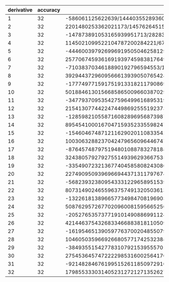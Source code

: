 |derivative|accuracy|0|1|2|3|4|5|6|7|8|9|10|11|12|13|14|15|16|17|18|19|20|21|22|23|24|25|26|27|28|29|30|31|32|33|34|35|36|37|38|39|40|41|42|43|44|45|46|47|48|49|50|51|52|53|54|55|56|57|58|59|60|61|62|63|
|----|----|----|----|----|----|----|----|----|----|----|----|----|----|----|----|----|----|----|----|----|----|----|----|----|----|----|----|----|----|----|----|----|----|----|----|----|----|----|----|----|----|----|----|----|----|----|----|----|----|----|----|----|----|----|----|----|----|----|----|----|----|----|----|----|----|
|1|32|-586061125622639/144403552893600|32|-248|4960/3|-8990|201376/5|-151032|3365856/7|-2629575/2|9349600/3|-6451224|129024480/11|-18816070|347373600/13|-235717800/7|37714848|-300540195/8|565722720/17|-78572600/3|347373600/19|-11289642|43008160/7|-32256120/11|28048800/23|-876525/2|3365856/25|-453096/13|201376/27|-8990/7|4960/29|-248/15|32/31|-1/32|0|0|0|0|0|0|0|0|0|0|0|0|0|0|0|0|0|0|0|0|0|0|0|0|0|0|0|0|0|0|0|
|2|32|2201480253362021173/145762645156128000|-446033437968239/2187932619600|518235214415039/273491577450|-542302473230639/39700390275|554336102638439/7057847160|-561556280283119/1521087750|566369732046239/391136850|-569807911877039/118306825|572386546750139/41602400|-574392151651439/16848972|575996635572479/7800450|-577309395144239/4103715|578403361454039/2441880|-579329025254639/1637610|580122451369439/1234506|-580810087335599/1044225|581411768805989/990080|-2013642436751/3640|582414571256639/1253070|-30675621256181/88179|583216813217159/2519400|-83365804457177/610470|583873193003039/8207430|-25398198935593/780045|584420176157939/44930592|-116932169749219/26001500|584883008058239/439425350|-65009856791671/195568425|585279721115639/8518091400|-20188191655291/1764461790|585623539098719/397003902750|-18896090701169/136745788725|292962189916957/35006921913600|-586061125622639/2382658622744400|0|0|0|0|0|0|0|0|0|0|0|0|0|0|0|0|0|0|0|0|0|0|0|0|0|0|0|0|0|0|
|3|32|-147873891053165939951713/2828378366609507712000|383647977968969738077/412994161275696000|-21475701423992652659/2176517318976000|8572487597910590659/111740844501000|-29730775621687211563/63743503824000|116067443951521170233/50463607194000|-590872905079361299877/62644477896000|4189591150820499123499/127899142371000|-604305795509368866967/6187108928000|1826545301978716579991/7228208988000|-87500849683172449123/152977968000|615513932123848823677/539884745400|-206010407823426684019/102428726400|47705291741658886609/15131516400|-4354045539896373100579/988592404800|623603305163297539133/113486373000|-78125454878103062669/12742329600|18209463438213227/2974400|-1882032088884168556351/344042899200|33070099384751743663/7565758200|-629222192861259605089/201753552000|210009570667396145759/105920614800|-630762740135115673957/563357995200|1444928213250667241/2583180600|-90292741280299265021/367147123200|1100201725847669987/11639628000|-48703046995313585929/1546777232000|633624798555685612157/70475037633000|-4438529452529852285119/2046386277936000|21879160219917246593/50463607194000|-2821723940285183333/40370885755200|2927442499872478981/335222533503000|-79449923665531530779/100119796672896000|635923041436300346717/13628807322097968000|-129498838433060069/97175096770752000|0|0|0|0|0|0|0|0|0|0|0|0|0|0|0|0|0|0|0|0|0|0|0|0|0|0|0|0|0|
|4|32|1145021099522104787200284221/6731540512530628354560000|-213394743791006903868929/59214818020149792000|145902133982415042865328687/3434459445168687936000|-165771694359065938099821317/468335378886639264000|44317879042256130091943333/19513974120276636000|-36944253330959856336099289/3147415180689780000|189928227025064935142969147/3776898216827736000|-27681262203303681627908291/151944181136748000|393434047924322163850991959/694601970910848000|-2457417256710854578489597/1607874932664000|3091442675652810718605463/856264757040000|-18409989798851788197584527/2448917205134400|101913486450465994740244381/7346751615403200|-15765384156700369739025809/692085297103200|10837834916827865598157553/324518464670400|-206763259124174140116318581/4718763389340000|207505705385544885073248947/4026678092236800|-720289288123854869096333/13245651619200|1364383088647882548690839/26491303238400|-11014610390951960801336903/251667380764800|26219164219368638384160649/786460564890000|-210184893392484650533961597/9248776243106400|19143473133345529528036417/1384170594206400|-705478659942967498693183/94189123274400|422537434176191517379664989/117548025846451200|-1692587509878643694395921/1113144184152000|16296554395935858324430019/28941748787952000|-7856167446969761995624831/43412623181928000|106179764662211708550772471/2127218535914472000|-7330554827361785941180033/629483036137956000|1467571158352047233157443/651189347728920000|-6870842691632725040143787/19513974120276636000|106591121698961431536378331/2497788687395409408000|-1020848169181535348590813/271141535144896416000|738830999095625035991663/3434459445168687936000|-147873891053165939951713/24748310707833192480000|0|0|0|0|0|0|0|0|0|0|0|0|0|0|0|0|0|0|0|0|0|0|0|0|0|0|0|0|
|5|32|-4446003979269969195050462581297/8481741045788591726745600000|223184804060975098781452411/17714580296133232512000|-6219930144191321884573354753/38465945785889304883200|124130546364289723506898520177/86548378018250935987200|-27095881721004107975852451889/2797523329882858536960|143120616335608877141909302961/2731956376838729040000|-148598276443372941521627805233/634518900427059648000|152711043317799442959781953521/172730145116255126400|-77954979939295123206472439911/27228397259705241600|704302049832095012842667857/87519848334766848|-160559521485692932121202434897/8103689660626560000|14754657760698707336666756083/342848408718816000|-163773917744429841030736115141/1974806834220380160|12695024679228230333054681909/89140586266892160|-33225559647282787360316754301/151926564420094464|835415542346072030745418987189/2774632872931920000|-41981382134596990366019943167/112746986582630400|583646823201003076143724049/1409337332282880|-368939457679988025278980243/890107788810240|105229271628971454551211839/281867466456576|-44865724736518729590316288819/148351298135040000|170984530359032339430964253873/776897204420937600|-15585100681158755332195304371/108518974585781760|7471734922088343923383797559/89140586266892160|-17223046618764869181998583089/394961366844076032|172581643461668921152273767473/8571210217970400000|-13300516200880847098171021781/1620737932125312000|6415128667786876015509112163/2187996208369171200|-173489351992286645104831126277/190598780817936691200|1198285789522200844118428961/4935147003321575040|-173996560446300170088319642097/3172594502135298240000|5620203556453337126968495343/546391275367745808000|-21805261296873662802611104687/13987616649414292684800|15876830636443405057835743027/86548378018250935987200|-24198829712292389608928921/1538637831435572195328|2059026894221465560177168301/2356039179385719924096000|-1145021099522104787200284221/48467091690220524152832000|0|0|0|0|0|0|0|0|0|0|0|0|0|0|0|0|0|0|0|0|0|0|0|0|0|0|0|
|6|32|2577067459361691939745983817649/1674027837984590472384000000|-192780143975230712108052512111/4727837818165324262400000|1279826129951379233780340866431/2276366356894415385600000|-319723676788960967740943418276167/60583864612775655191040000|1007071459133408502942000707670469/26926162050122513418240000|-6416526424805922038215896919/30363475029888000000|6777318209471835455550561204129389/6884530069633597180800000|-334057624715344613543913586153259/86365072558127563200000|20910979129815425318891908193/1604702202863760000|-222857136231189460672166701245983/5847917138732148480000|2493079007352850981977668361680483/25526622430973664000000|-76606113082305883338163818270461/346657835482358400000|1918274654687637829137688096791391/4319889949857081600000|-198712314488444334930109408274201/249593641547298048000|3181305903527392669554236418077/2488825485514368000|-1574998706959450300024208958959803/854586924863031360000|3753203016500236767175593284797/1569489301860480000|-3065315523689702297075587820039/1096151258442240000|12087831157867161470196266127703/4097919320022528000|-437320507258625093019780525349/155768863041792000|2402045543076240442141743168107/996501144038400000|-89187189673714067340337143788029/47809058733596160000|246792247671338832562974146880733/189908205525118080000|-13156103868233550015640481872259/16177365655843392000|22265481939114080119877687522473/48833538563601792000|-23813470180501651010257191110999/104345167870944000000|70393064502241522111763654609717/693315670964716800000|-493389026768209161122140430069/12358235711606400000|1538784262702313687800309129589/111678973135509780000|-31758442538553896552315229341699/7676895338500227840000|8304351194263744787716946266279909/7772856530231480688000000|-27196536333464496589349378507/116288808986750400000|1607324594517387829128736254071/37775199284683660800000|-758650398463671848808934800948349/121167729225551310382080000|25568252138093491182654506371/35711090252151874560000|-7813825802578312719277699135609/130891065521428884672000000|82150884270286245939553532884657/25445223137365775180236800000|-120162269709999167433796285981/1413623507631431954457600000|0|0|0|0|0|0|0|0|0|0|0|0|0|0|0|0|0|0|0|0|0|0|0|0|0|0|
|7|32|-7103837034618890192796594553/1640660896992015360000000|1127428574131553929579354082231651/9087579691916348278656000000|-1945825818111585046493093305427123/1069127022578393915136000000|27245305593569435867361108403673849/1514596615319391379776000000|-8397213141615735847668944687652697/62944274922364317081600000|242935392801621014371385710558130689/309101350065181914240000000|-149875255580121105985056525135717667/39340171826477698176000000|267811162463042053195851963610738117/17211325174083992952000000|-483883530220800069906532174584487381/8883264605978835072000000|73527088571498256240467307758208157/444163230298941753600000|-92116389490579131115251681108510103/208854183526148160000000|187405385594017742136101461851193889/180509687190456624000000|-16597720782617517384736696391873669/7640621680019328000000|963649144251115262388871239713467/237356590651488000000|-38208814584541775703612259661872469/5615856934814206080000|65441323406632221932179974778138963/6381655607743416000000|-544299750080112448671638588618301451/39066830850881433600000|7588081806418598290855243055267071/443941259669107200000|-267140884704038728397368004992477/14093373322828800000|2719748580142047202229439709559/143053037487360000|-131266892482133686254903543921000761/7610421594327552000000|570954081774827110734313892048177/40358296333555200000|-51178257149034502921410284206406801/4883353856360179200000|4273658209299964635008898432107731/610419232045022400000|-54711460066436457616674311442337/12999668830588440000|455321295092694033079224219335852963/200566319100507360000000|-964238695147787324828254854919/880729464384000000|28274592131818327933157900613414299/60169895730152208000000|-82013269176906195502002653393814283/459479203757525952000000|79382828139133004274264144631337891/1332489690896825260800000|-24036157488980678428269327217644203/1388010094684192980000000|74597160006418039307766987567660109/17211325174083992952000000|-26332428762853824928591207083802363/28611034055620144128000000|10050745730552416935257575012706729/61820270013036382848000000|-4024118512462675435321204588475963/173096756036501871974400000|19579234332681090518069561397052349/7572983076596956898880000000|-5084326140645372063964839101663981/24233545845110262076416000000|9129921644180179848792825060973/826143608356031661696000000|-135635129440089049460314937771/478293667995597277824000000|0|0|0|0|0|0|0|0|0|0|0|0|0|0|0|0|0|0|0|0|0|0|0|0|0|
|8|32|39294437296095666139390507654289/3355414040092190133657600000|-16285699187309783813632843720890913/45437898459581741393280000000|504693222740927963131681409347760287/90875796919163482786560000000|-53368521555301770286293260493186319/927304050195545742720000000|13493751367823891506996303702204448117/30291932306387827595520000000|-1525045472844763753081689090936001/558376632375812490240000|178583669733209135650855309199746141621/12982256702737640398080000000|-80312457512720050401070754866787621489/1376906013926719436160000000|53052950199721749561983233332472241563/250346547986676261120000000|-66804176348521156179999931868179006967/99936726817261894560000000|704052381229038052056890737924487833/380711340256235788800000|-57149030057521575568783974740156106133/12635678103331963680000000|71053029969771771475709274692940226897/7220387487618264960000000|-295357696754027882382388045622378819/15428178392346720000000|93881245342329102206516574493520115329/2807928467407103040000000|-1771947490794623041313222633100456001/33695141608885236480000|14586779897960311635991350067114806053/195334154254407168000000|-334566235617091523300664025074141401/3488109897400128000000|4458084488968252815636574750169516531/39954713370219648000000|-10174519307089018687671067305393629/86482063571904000000|4279796534326056261253911430909613/38052107971637760000|-649066029673488240670594331994119953/6659118895036608000000|3736818886117881309445355869080369629/48833538563601792000000|-30527487919345196832138045579046645441/561585693481420608000000|11194030566142009638481850440106003881/320906110560811776000000|-1132941366464314241600646375192924767/56158569348142060800000|24885320722336872732022639067299283/2373565906514880000000|-26415875564091780397813587123582498149/5415290615713698720000000|102220489620923986263199993861678086149/50542712413327854720000000|-24748613135777953999930610753521316107/33312242272420631520000000|2326437235884394007525357279356841/9690834115613274624000|-3325579727946361200753907017362028239/49175214783097122720000000|180862090372922136063833231512780458887/11015248111413755489280000000|-21974052125809795049309823568718548271/6491128351368820199040000000|2514689775412459233954306204076043627/4327418900912546799360000000|-48958708895925916654247100509471429/605838646127756551910400000|76923554403098625049958616789543833/8794431959919046721280000000|-31412346902038583778536872707193351/45437898459581741393280000000|27102945357893619336230503165613/763662158984567082240000000|-7103837034618890192796594553/7998221872836074880000000|0|0|0|0|0|0|0|0|0|0|0|0|0|0|0|0|0|0|0|0|0|0|0|0|
|9|32|-17774977159175191331821179086921509/581605100282646289833984000000|1071168788873293288257931698253349/1081854725228136699840000000|-54233627523182164010490510808182473/3365770256265314177280000000|3963316050545518882306377858620929241/22718949229790870696640000000|-340669251858824678751887538720709086769/242335458451102620764160000000|29546861507849697401264072345270119/3299774761044425664000000|-2045318720941644395085685334144661673/43711302029419664640000000|519296721588169191191973012894473149267/2524327692198985632960000000|-120414847482005926336439600388854555081/155417962771269918720000000|118932359596211734823378169745652520953/46939977747501798960000000|-32289310797711621813094475616299340149/4441632302989417536000000|125199141340697040127700330661546795773/6785827129567165680000000|-4214175785394461569466531161287435417019/101085424826655709440000000|25363159851673080214828758695123375881/300849478650761040000000|-15934082437186542145124984656979586263/103997350644707520000000|5035998867661423393772681683107903199/20056631910050736000000|-4456988693597434418519776968247846990609/11980494794270306304000000|157365303786483360257401692609462979/315143486802144000000|-29695435950055774716989926839362470613/48833538563601792000000|746400015569031887614449710466781877/1109853149172768000000|-1385387456213224092876322415991701/2049945210593280000|2054736890181450737442094467807234269/3329559447518304000000|-3570944198081777883719563652848479391/6976219794800256000000|4007458612755866152504948983922771793/10399735064470752000000|-9450315916376165935106719372642163435873/35941484382810918912000000|7596489750184009999458171760343415049/46798807790118384000000|-1045118765369856626580887675313458243/11555261182745280000000|40927601785559560661330685720171124457/902548435952283120000000|-31213648478218696042640769836173965391/1531597345858419840000000|1131624496324252034473811913304935623/138486267950350320000000|-38722205440814208831587618486771765483/13324896908968252608000000|1294448637335845052556046514133938659/1422423568106115120000000|-811633592481767350321593654967819594999/3263777218196668293120000000|147979497504143360220875580699175541833/2524327692198985632960000000|-16941550210394627887528179022004735941/1442472966970848933120000000|36662662721756443574351753510901919/18698723645918412096000000|-27561310290793457672605884339020830249/103858053621901123184640000000|211859023365057868180571005292144153/7572983076596956898880000000|-7253243310372207074505377581755677/3365770256265314177280000000|222840524166344222835502596423961/2065359020890079154240000000|-39294437296095666139390507654289/14912951289298622816256000000|0|0|0|0|0|0|0|0|0|0|0|0|0|0|0|0|0|0|0|0|0|0|0|
|10|32|5018846130156685865009660387029211/65024172702407659732992000000|-764568613139501864186021307913907233/290802550141323144916992000000|6504888043147223688850758229527132557/145401275070661572458496000000|-10002314275322983660246647259759942883/19827446600544759880704000000|2456164331121230992922501783007098520461/581605100282646289833984000000|-176363493721826386272324513697671193633/6321794568289633585152000000|21962083843928448557855280420954008188843/145401275070661572458496000000|-103508579318261209464615963025191340009/150518918292610323456000000|1039792858522593834798751702509067601397989/387736733521764193222656000000|-2160786071544594141632611340635906064828879/237929359206537118568448000000|3878316417309604289450991210748266671417/143677149279309854208000000|-1810081288694582939767756335324536683871/25491107130200135424000000|2341768729684701090099759577934078554461971/14071091135870474754048000000|-14127029537645127660617687104865239286647/40434169930662283776000000|15065226633229381420233670555483230799/22831264782982656000000|-329631090732402275463709159346242904341/293001231381610752000000|4992677937541302101537787840049665077081/2875318750624873512960000|-379947457795150309847609849945104932713/156267323403525734400000|150114773519713837777273159951931978741399/48521003916794740531200000|-419753141971655317528961996056660805927/117200492552644300800000|321738119341421019363946729744711615199/85236721856468582400000|-33085682894058303960774149345433314321/9132505913193062400000|742144498965873638355113647786448403367/234400985105288601600000|-295121590623594367398409776561308578511/117200492552644300800000|513256007345648560411584575799404898967/281893995159301324800000|-1952553103699582283758749305341692722833/1633703835582314496000000|3193552560471388815175285474545340212131/4492685547851364864000000|-69523896010023312602873903482725198677369/181953764687980276992000000|185890920702560375901954410659045253813/1004575650451236864000000|-94303317635782467720514158286898812198811/1172590927989206229504000000|4774650902296812822136320751256562050041/152946642781200812544000000|-17776977702799953235518851684532399390461/1652287216712063323392000000|345608849974929434597728513323878459455157/105746381869572052697088000000|-10963592860667460797759134267410820769851/12643589136579267170304000000|418568986518665800347690193073051833457/2107264856096544528384000000|-19140631325921260393869808272857564801/494562160104291062784000000|2992315680796165152435803412064156443679/475858718413074237136896000000|-5240308942171666221789844162532622049/6321794568289633585152000000|538409313709311276357949770653477989/6321794568289633585152000000|-1395454747972924457590662434627177881/218101912605992358687744000000|15809599575470328557070263320984013/50574356546317068681216000000|-433536028272565642239540953339549/58160510028264628983398400000|0|0|0|0|0|0|0|0|0|0|0|0|0|0|0|0|0|0|0|0|0|0|
|11|32|-347793709535427596499616895319053/1839067510775166133862400000|8833288511153502353303796766103119/1310905560366595694592000000|-75788510100616615232083179994807571309/634478291217432316182528000000|499376373509432997246228168373137533107/356894038809805677852672000000|-124280411459452515579436841753282634881/10233520826087618002944000000|16850422598985680145396960282903164803/202838328394319794176000000|-265750459851970110708197598769953049183351/571030462095689084564275200000|251901030042802556029111791841662058487/114941719423447883366400000|-64461707005505103480367546012873662925703/7292853922039451910144000000|14734514269503030946900409785706597503838713/475858718413074237136896000000|-238837058699844031795621207997719038101461/2507819332875226546176000000|111802595442159067633508956168187724342121/431031447837929562624000000|-1318376282311253029877497671784892114944129/2093220168972467318784000000|876879178611568466684638635113278933102889/639595051630476125184000000|-10307337255221744970938898000180364170037/3835652483541086208000000|20540040674873781129075036405528711878707/4315109043983721984000000|-299631955873066349794277734317513834057719/39208892053975547904000000|4749932408600053677311834507780018253563/426183609282342912000000|-61411884967638318992815066440556156036891/4151529746891528601600000|1143724418879524661635306767597251965607/63927541392351436800000|-10092934299022124855171492049758817673607/511420331138811494400000|2077949186890510220944031891257270727087/104608704096575078400000|-9330996994627059866405799891429661745203/511420331138811494400000|88848036627665352853178426487430437593/5811594672031948800000|-2472545766522853860108034621036191789424489/211728017091467958681600000|3184830100475363633433121015762492513613/392088920539755479040000|-201401228415192445603164789212743017158503/39208892053975547904000000|32499490126914590503256890809609693282569/11027500890180622848000000|-838448172050024442193134234394786776719/547950354791583744000000|458334915713308533569817064241302927345561/639595051630476125184000000|-301841571746676083379953069441070009272569/1001105298204223500288000000|44975875963247578082658042970181579138563/396548932010895197614080000|-437409473124711020297638024663727835172391/11535968931226042112409600000|694106697846608778133394687662613561905397/62068528488661857017856000000|-2410110789967000694333170299568524317951/835939777625075515392000000|273863844420346115567240819431016283391/426396701086984083456000000|-115915102508473160274832458415077989990813/951717436826148474273792000000|2291728825341762472191938155878471983/118905226989773672448000000|-34153953165368373071894268652229883293/13793006330813746003968000000|88550491322531720928997147146886976623/356894038809805677852672000000|-501771653837918545856659846378936643/27586012661627492007936000000|137639841654595317087773195794676447/158619572804358079045632000000|-5018846130156685865009660387029211/248274113954647428071424000000|0|0|0|0|0|0|0|0|0|0|0|0|0|0|0|0|0|0|0|0|0|
|12|32|215413077442247449869255519237374629/478135554386342534922240000000|-884208041559773255072779007264241659/52873190934786026348544000000|16280701599751410521712484744206802523/52873190934786026348544000000|-5337017359763762705947851692466004161953/1427576155239222711410688000000|136585307189684621635789030269295591139/4067168533445078949888000000|-1365062732354350251628043382265058141101/5747085971172394168320000000|3926052833422156079890450191199954625849/2855152310478445422821376000|-3189745628385628894170607609609172137/476795280571339368038400|982602772911568451660072009378576356611587/35248793956524017565696000000|-144054963740195139477381501373241067779855873/1427576155239222711410688000000|3687673501657413586725117252785221786845707/11494171942344788336640000000|-6512481572739000923642527838664019555579/7206377393319616512000000|27947629311682358657148298744573101005434507/12306690993441575098368000000|-1091485441653846182047611539796761031439183/213198350543492041728000000|168732495492673747073795693792176255284869/16221613628309177088000000|-117849045886671728487993694880193523842337/6164441491405317120000000|625005827212028211883708539539724359775061/19604446026987773952000000|-6869503246696004024184866030279085132359/142061203094114304000000|3537859394139219553860734745576621829590641/52932004272866989670400000|-378223591573940414609221663188632940883/4486143255603609600000|41405025028568402850442432582916348095739/426183609282342912000000|-824328224430384151473875260766939296106867/8054870215436281036800000|190950187259394642423728297740907312303/1937198224010649600000|-85084357132924379504976655684697635356901/980222301349388697600000|7394745959087994295432852154585720123507459/105864008545733979340800000|-838494601626969452953484870867272184373121/16337038355823144960000000|112368012409005771775607946282390036496987/3267407671164628992000000|-16656843771885007337253284051903498956078727/793980064093004845056000000|52024522875918933810577149924372933055151/4474927897464600576000000|-1244428739897642731824668426445362833256839/213198350543492041728000000|51742218394477893404374531393734535345387/19552837855551240240000000|-1426216656352593867207199681661334212947481/1321829773369650658713600000|8326484372000569862307157329976554069615437/21149276373914410539417600000|-721045992146541889225496127200477047005337/5642593498969259728896000000|9354229352536345679832647141420381165257/255426043163217518592000000|-5663964127973430134249595425449857574729799/616853894239170307399680000000|2841942746148724323648057206736281830650461/1427576155239222711410688000000|-422607353886515497193359481714425994201/1149417194234478833664000000|1715192185540171834101899177874129823/30247820900907337728000000|-5071291749922553810923502673461994434257/713788077619611355705344000000|550690180058730698104913118367306547/792701513265157816320000000|-90663880515980702276835203280103003/1823213480509862977536000000|1006961818861500255907633208470036727/434479699420632999124992000000|-8088225803149478988363183612071/153255625897930511155200000|0|0|0|0|0|0|0|0|0|0|0|0|0|0|0|0|0|0|0|0|
|13|32|-1285982105587160828969568739873423189/1229911764513791874446131200000|6734466556759480367611335460380007669/167107576700243461201920000000|-2954913792471586604353347390986857657409/3843474264105599607644160000000|15905094394597698773710727268168266588341/1647203256045256974704640000000|-393684286229245480279105211229987366763283/4392542016120685265879040000000|1026849682443457712206210828072947060227/1568765005757387594956800000|-6442717246267805429006358458177850309283999/1647203256045256974704640000000|37739723139058681590398921414002223594963941/1921737132052799803822080000000|-2596785145145845155669449477513862461948805451/30747794112844796861153280000000|41825956214885608666214764962331572480796799/132533595313986193367040000000|-1422300976741683258609726321909091541315069/1372669380037714145587200000|1655686664145225369607773088659594412227885983/549067752015085658234880000000|-14746855081982891539746632311966716292407256097/1882518006908865113948160000000|1253918376909384923708500589540241647993259707/68633469001885707279360000000|-1191249306078952457340476923162494868514943649/30995760194399996835840000000|27227432170286813084650662445285154241194011/371949122332799962030080000|-2165627804106393789837391817360293652570095147/17101109072772412047360000000|60918148488760253039205462205529594332460999/305376947728078786560000000|-9728553915100769966937983346586305983297011/33930771969786531840000000|5476349318728150115315654199188644541662297/14541759415622799360000000|-2948283524577612505823352664220770068432931/6514708218199014113280000|106446173929410408816691644800422672389394103/213763863409655150592000000|-3109851928374649246217240990786861732549183/6196054011874062336000000|33022445470641456543658009955179020015903347/71254621136551716864000000|-8325798953527033654152267902666299179814933/21243613754996785152000000|1235204640933732021515367830481452286150121/4071692636374383820800000|-223029572701442201527491464329163306144633/1038697101115914240000000|42381206432534040645780463646319801588711689/305376947728078786560000000|-1398322594636108854587501825282225905956814729/17101109072772412047360000000|679062769446209582707084492933852360795091179/15497880097199998417920000000|-6093077488144599954708434343110924626488499/286114709486769201561600000|642132555809849981281125876546812443443413141/68633469001885707279360000000|-16253357328041424020432640191217204652020550103/4392542016120685265879040000000|308454682609379484359461779037720170386340469/235314750863608139243520000000|-226995447418804667405067052272029304212598623/549067752015085658234880000000|17713962524144143888818501684309187801405493/153738970564223984305766400000|-864479239918397352126648788571605462971769753/30747794112844796861153280000000|671105555022266463856184955735601124795963/113043360708988223754240000000|-20232137499226162711730922165481715088529/18933370759140884766720000000|132372382321574171952833223198701523934697/823601628022628487352320000000|-1517681468153601443654599256486220779/77231507975748312367104000|1030127612224303606196004290479431320521/549067752015085658234880000000|-378201606920342564683850268683483740633/2882605698079199705733120000000|22972845727022836409573390012007513869/3843474264105599607644160000000|-215413077442247449869255519237374629/1618304953307620887429120000000|0|0|0|0|0|0|0|0|0|0|0|0|0|0|0|0|0|0|0|
|14|32|8954541000167047159352335598247177499/3781405735616937750626304000000|-207588022341811544950279107647679676529/2196271008060342632939520000000|4094373386754768841085023591986181334239/2196271008060342632939520000000|-238960584886832390451531402196433849973077/9883219536271541848227840000000|145309470853161237918163277237578973841671/627506002302955037982720000000|-8418791871476848141443538954393660953313/4826969248484269522944000000|15170997852822675342719985477555257273743627/1411888505181648835461120000000|-1607328781454308227428040943344613219700717/28898302737636087275520000000|1083288411039412883977882003445536034363041481/4392542016120685265879040000000|-6262042171390675062719990293948293364367860169/6588813024181027898818560000000|282814208810712184170162389041668988582707323/87850840322413705317580800000|-16687047452894496484159468297902735458164450693/1725641506333126354452480000000|4726427649793572977190533950152127560861953483/182179161958922430382080000000|-19619357449013557174431729890696491715342123779/313753001151477518991360000000|37349280854640260861406708153365025131869960591/274533876007542829117440000000|-2137870740269278765386638961571335777344249623/7970338335702856329216000000|34062402080036432309959020450772667730810433889/70847451872914278481920000000|-959544448436253001701151994082926242098662143/1221507790912315146240000000|1841291163366025081091909242069493362189648979/1570510016887262330880000000|-46565800834414125589382719526180178676262411/29083518831245598720000000|2741756883589724199155961043843103400807367/1368636180293910528000000|-1684572167892395588783623362094915426853083711/732904674547389087744000000|1083778080214523922178773264557547155412000457/447886190001182220288000000|-2069454606875599170756397562028405888555103/885150573124866048000000|3038672581649870811058478679785474144562921853/1465809349094778175488000000|-19615902907493765825659299233583549536082833/11633407532498239488000000|73127723406099326648333333427513340462064153/58167037662491197440000000|-673998092859838879106184929320440390411164873/785255008443631165440000000|1308953524582197596037684854116941249452732689/2443015581824630292480000000|-831757067207156954213076452349460430306560511/2724901995112087633920000000|2523999368983255428257232917556154821879428869/15940676671405712658432000000|-10236216496667776739002741992461906753374214917/137266938003771414558720000000|19940566601958465897782742882400790819937230017/627506002302955037982720000000|-378993037634956514239909671467086593278656842361/31061547113996274380144640000000|119795787806418071085402633387449175883559359/28523000104679774453760000000|-56583029472493098432934152305325177206201873/43925420161206852658790400000|1534737173117060502588619309140788858093148229/4392542016120685265879040000000|-182362110225336221984110680630700624147472147/2196271008060342632939520000000|18764177508682731502555914564297730330216229/1098135504030171316469760000000|-2117457139697845347147797653932011676659449/705944252590824417730560000000|55249683355704211580386851460695377716567/125501200460591007596544000000|-16489322122872525055264969058080728387377/313753001151477518991360000000|96893143174977496440070023058029939228071/19766439072543083696455680000000|-11869570272867984930877809149201486803/35423725936457139240960000000|721318510157076615521624488746045484837/48317962177327537924669440000000|-1285982105587160828969568739873423189/3953287814508616739291136000000|0|0|0|0|0|0|0|0|0|0|0|0|0|0|0|0|0|0|
|15|32|-1546046748712116290201108335428833559313/294949647378121144548851712000000|783386683400624196602324000060874127121/3623847163299565344350208000000|-3149732246511587130951568807013659230113/715821661886333895180288000000|593422598442832681611084248285831210713/10084917894154634539008000000|-53703281982989724922717384851159347725493/92474568760435479281664000000|7853720816800066324585130953850912848057/1743072228619319549952000000|-64584709229151188995399418469576027045423587/2259021608290638136737792000000|380400737633682624395240043925385736074857/2495762509159480264704000000|-135905564125291228385403122620838904056576437/195224089605363789594624000000|8195705479035804919822924785292893671173408817/2964965860881462554468352000000|-7266966411986066546930550945759163442670888611/753007202763546045579264000000|222896368867063414671739124650675603660394143/7456475644649311408128000000|-120954160211334817501916567516263264178869553333/1461719864188059970830336000000|461926234943105249880690160026318367487551492717/2243333958233064260788224000000|-3115854256019087376841544164276547281521472391/6731865158805647917056000000|58285813830609141156623779842769878622276947089/61770122101697136551424000000|-49605192609733047540740560493416692014858488681/28338980749165711392768000000|83295778650139877098382756360824479288262301/28114068203537412096000000|-10999553148175157310048841320244482761258607479/2398597116700546105344000000|85100349784623708530796848195797635584194703/13087583474060519424000000|-14577014512522112121361356547675924851810559/1723467782592331776000000|370224172632789795159016110944341477637614751/36645233727369454387200000|-7947127701592117731286849217858794618873497031/716617904001891552460800000|605336739559727613871326423643831763561617/54092535024297369600000|-9565922380075505978902092722706132300980902789/921365876573860567449600000|180250785307306710103658976947011886332217971/20358463181871919104000000|-466241731473305998184704037054156781602482733/67215243521100939264000000|587575426108395363345642413397253728187226471/117788251266544674816000000|-741717468108853314183982528706646957139698757/225509130629965873152000000|11839108241323410061046150298773879471483323/5963590224992784384000000|-279225253318918162927423063839341685011744095717/255050826742491402534912000000|539539282981532657878794146684638040381539823/980478128598367246848000000|-49074161862003315104052677631696920017019488447/195224089605363789594624000000|161509958389423832831752579727901965827064348281/1553077355699813719007232000000|-107122314704364972969865263471312983828648993473/2761026410133002167123968000000|871547345903326690357346348300850813390461623/67108280801843802673152000000|-10817575994890566691054258364354548989201795961/2790556104359023580676096000000|337349252961400127497261310117163170003175449/329440651209051394940928000000|-244973402998995330789241234255862987257133/1032931691033670844416000000|152880325806081133600340554580365299741343583/3212046349288251100674048000000|-9791265142698181885579103035411942914127/1200968425460201029632000000|2036494712461639397588766097984882122889/1743072228619319549952000000|-2154697789065718805307704041840511587753619/15813151258034466957164544000000|23520435984729846849210706101833036117/1893337075914088476672000000|-93861631752035185061334141784747110797/113024472929421141344256000000|168671656640246756363525724119076758639/4659232067099441157021696000000|-389327869572480311276188504271616413/504187431415591700083507200000|0|0|0|0|0|0|0|0|0|0|0|0|0|0|0|0|0|
|16|32|100306328823704247965609644674768772399/8833127460542690526853632000000|-4179115592486310483017297601726790033609/8652859553184676434468864000000|4294673906519518041621069479849320130709109/423990118106049145288974336000000|-243363015855559758908588593544005047469481/1744815300847938869501952000000|156927598530087452830064733178250461060829/110760218940974175885312000000|-145331215043745862568868945441724712023022353/12848185397153004402696192000000|45182848527216470997801349515416470342947527/611818352245381162033152000000|-5205106324973166989248307721230743602756032203/12848185397153004402696192000000|109226786906911290828569721994176072360466097/57357970523004483940608000000|-7693024944316437701387393828467429218620581219/988321953627154184822784000000|1508698851740220463329010407570434320271907103/53908470197844773717606400000|-171348346847382040306168369781123352704973942217/1918507321746828711714816000000|2482659444004193867003614435049852147932622017/9741524632525713291264000000|-776874316128768695770963788232239353365558097467/1187647389652798726299648000000|214491069518564432730480563467379174750706757136507/141330039368683048429658112000000|-1955324626473123512935378265110641164399517096377/611818352245381162033152000000|492175322009218253838767249935131078830385802207/80301158732206277516851200000|-444914698686707188284301262287679442506572331383/41445759345654852911923200000|3566508422051530747841293246075201333352894616223/207228796728274264559616000000|-542467347147678927528739690000888968912949677959/21437461730511130816512000000|26162485162334342319022635668743709363568721607/765623633232540386304000000|-1020877716716768719710850806216621371719194031/24060001942212268032000000|13959851727406612060625502381187176692844262111/287926836429331427328000000|-20561725576453785615326540809494562985969958677/403097571001063998259200000|25940415675406573901763334510814527528397431/524866628907635414400000|-88876826746619589057601590480896165623883618617/2015487855005319991296000000|4540645447058500109865401604244461687001449437/125365273277842870272000000|-27938352288039149186326522685595227378042438513/1020831510976720515072000000|101866404410426356119172682869370935901135150429/5359365432627782704128000000|-63303256281348355053625132355831426311149290909/5224255379704393224192000000|54335051908774162261214785455199390737341330437/7675140619565713502208000000|-24301337537218745056552849833591811219080902662781/6424092698576502201348096000000|134628436315094395869907781122232469116275575983/73001053392914797742592000000|-1328580191369385071792549184273467555541526344569/1624483211134287912984576000000|6637449731642774585609651306381503614824818301621/20190005624097578347094016000000|-259327254963837627247052767507583674823377567837/2174308297979739206610124800000|15085460855889044834131392107965822665812967941/388269338924953429751808000000|-33487161080697346727783102840262018285333989851/2964965860881462554468352000000|8620843886357416792038656520200996532257154913/2964965860881462554468352000000|-937488946750790609983488987009012844609926623/1427576155239222711410688000000|51634852801939491280772519797645999881056261/401505793661031387584256000000|-7895520149040527972341664391039685481742089/367091011347228697219891200000|2579176860652393000685105680695330424004389/856545693143533626846412800000|-1847634441487015020945342320253337557083/5382566148786344534016000000|1081357453975475958345617446273568230001591/35332509842170762107414528000000|-282916847267860355896332319181108985367561/141330039368683048429658112000000|36218220192884782328677760745078140843053/423990118106049145288974336000000|-32894611674725878514917198626145394879/18434352961132571534303232000000|0|0|0|0|0|0|0|0|0|0|0|0|0|0|0|0|
|17|32|-8764574879751948010887832781883570607/363565527444734303969280000000|5265823515597074728983407769210907992091/4988119036541754650458521600000|-1136311961311124760228899121421360282062347/49881190365417546504585216000000|8045967929056278293415274551652402153581703/24940595182708773252292608000000|-28010517918967592823802648759404133855185229/8313531727569591084097536000000|104494134876463706316229610216726586964464623/3778878057986177765498880000000|-93508354298884002154375330636498714689825029/503850407731490368733184000000|3228795172942183366070513219873272451140471/3084798414682594094284800000|-477944706586219603085218382445871325087859947/94471951449654444137472000000|48226908928208301431845136674020703036892210771/2267326834791706659299328000000|-137242609108952609489118804396550932442514878679/1744097565224389737922560000000|495952531806524113067207639328367833290844928853/1918507321746828711714816000000|-1457551838819070309515251390669509979899038010713/1918507321746828711714816000000|16706365153302703274937594076871985688484698623007/8313531727569591084097536000000|-1631445793038140264422311868892278623181631143171/339327825615085350371328000000|144766054602315625957098181365216841558695447373001/13855886212615985140162560000000|-15639666469003116271400874510736693309405682707853/755775611597235553099776000000|14157000724459941363933336361434234318369634372547/377887805798617776549888000000|-181802695566911899192437137310828646667000290819/2925583012634460205547520000|3460538628207540160072940442671389648567803894551/36569787657930752569344000000|-835384941403984003013333043078571327220816631967/6305135803091509063680000000|4395060338147478976403226329491223763410222639/25735248175883710464000000|-625257472102599408768637384126380478461595783057/3082510837066959986688000000|26336028278550104049492082591804464916571299969/118558109117959999488000000|-147788997382113842395710418431305177886358363/658656161766444441600000|123932090308460346431469802635615868477421214811/592790545589799997440000000|-110756673875190287246308661642940397685278131283/616502167413391997337600000|179459767981465728261793740184739967400445546977/1261027160618301812736000000|-2672466277346641525152532973441417950042747909/25735248175883710464000000|2549955155370534403046135471394422196215070656521/36569787657930752569344000000|-15734664188033020806221279337096966283469700505849/365697876579307525693440000000|9204175905646447494012276256947757605861986872093/377887805798617776549888000000|-1908050688962926045521956141774344693743050939411/151155122319447110619955200000|16555434378656521857131355883795131370428633168107/2771177242523197028032512000000|-42800872259361595372239175020750601011660735948989/16627063455139182168195072000000|853570026354545689795553888953292589321524646613/848319564037713375928320000000|-681538532568339028190113357764219323503849592623/1918507321746828711714816000000|216217323632151057160500869936439485433653441803/1918507321746828711714816000000|-11136852740437227272640827383827569659221716549/348819513044877947584512000000|18173280810767806071055394531465967180865757581/2267326834791706659299328000000|-208605258589859843836206537381666144602240789/118089939312068055171840000000|255271874179331536171397064381146752795145533/755775611597235553099776000000|-567452981811375450383197191558731568853339/10282661382275313647616000000|1141465332597116576884195458325612010412697/151155122319447110619955200000|-6999005854190001301658880108817496609417099/8313531727569591084097536000000|9158485122029586136371539436511900671080701/124702975913543866261463040000000|-234555115114685131283534384370678359649061/49881190365417546504585216000000|4901046926410550895891947356643955479257/24940595182708773252292608000000|-100306328823704247965609644674768772399/24940595182708773252292608000000|0|0|0|0|0|0|0|0|0|0|0|0|0|0|0|
|18|32|32438057927927551493962936675357744421/646080179971122507107008512000|-30001191789394869721085462327288259367/13271921659593855498240000000|1389138273635943729367111060018822806897017/27711772425231970280325120000000|-15157295316219220855264546134222045600226709/20783829318923977710243840000000|1791688291510273961569263106384335871122121/229022912605222894878720000000|-1218273076049072569027577583050731980946487/18474514950154646853550080000|1145182893745768134512052309506785872586844869/2519252038657451843665920000000|-78982384457565257209156028933683441631359177/29991095698302998138880000000|10982809547122147533343820645332597903774952261/839750679552483947888640000000|-106779563082476858368474932224243495077805915213/1889439028993088882749440000000|1444070374768742791871285004366671936848179719/6718005436419871583109120000|-387083286148094947439978869442924439869120086333/532918700485230197698560000000|14048223693666587578480461288280142116384204327207/6395024405822762372382720000000|-41448914580588553733848820291318832250789777903343/6927943106307992570081280000000|19461361128588601803163026367733053691819106981121/1319608210725331918110720000000|-166482119256354417084640379023243445018034740663/5038504077314903687331840000|40240349246861186010409207183958652217414874474911/595952095166278930759680000000|-450503517890794397108740567590826110256956850340953/3568940388098056778526720000000|817746674022327793761900130893812470838508080476877/3778878057986177765498880000000|-1154304306569406445171992435666359365245737593901/3386091449808403015680000000|160673431396040425880585197312368927365384657857/325064779181606689505280000|-99158865387242004790240823230589700515086003897/150122281025988311040000000|12550862816942796632340714527908340235720028582969/15412554185334799933440000000|-20885658498661744997663331973362911266069455131/22532973955167836160000000|20269196119066030327460940617914005529993017697/20799668266308771840000000|-49875677431036880906763860315730624112642303/52692492941315555328000|132229596903231618693944100283778006598370765723/155682365508432322560000000|-8136416819612583680085512815130970428313506360153/11559415639001099950080000000|11974648410138465782943810001204303286880375283/22240337929776046080000000|-3858526970565107939569714800432311624541163455347/10158274349425209047040000000|436911544226365780164400037039802244182134081/1769862681569546403840000|-46477422422893122029613322775039769196359528422443/314906504832181480458240000000|136093064477830164902506256915202459024269230145287/1679501359104967895777280000000|-35303997652508148860402825059534404533415968964259/865992888288499071260160000000|2943721106091959013795198424657145413291846688609311/157033377076314498255175680000000|-20729160032856169396546782347430289303267370723/2639216421450663836221440000|248377120743416570277247068895183449519929122856023/83135317275695910840975360000000|-16588776633580003145171346348849708917863331017/16149051529855460536320000000|676991090136804340755598211311447351514310356719/2131674801940920790794240000000|-165771271653849946054101919039538935828245108467/1889439028993088882749440000000|433157703251076429805099721963355240428850947/20154016309259614749327360000|-970903609434059061200960762599861342611916457/209937669888120986972160000000|310892732835069050966089760987649532286941819/359893148379635977666560000000|-28962034204641538813761308094627744097832389/209937669888120986972160000000|170532829718256465328406118295146587423052703/9237257475077323426775040000000|-334823235698787976304292814841095865366653/166270634551391821681950720000|1588427454310547811424118345842242332435147/9237257475077323426775040000000|-2409638850695765964843063553040214365963/223482035687354599034880000000|6672939925448748589961988970079242151357/15115512231944711061995520000000|-8764574879751948010887832781883570607/989706158043998938583040000000|0|0|0|0|0|0|0|0|0|0|0|0|0|0|
|19|32|-335490723213677404585808243080904361547/3267072117501032285680435200000|27165051892153465984095960504537010197983/5721863942051945280552960000000|-32155612796620460892512285622575485202801141/297536924986701154588753920000000|10002379226582965337379771467468449756526633/6198685937222940720599040000000|-170489578180446812394325582660801032932170889/9597965322151650148024320000000|2197908272726171732277540740879178281855357/14304659855129863201382400000|-5989243051523246306326317742141856351958290861/5509943055309280640532480000000|3642485403308790074671090706333146102854025723/563516903383903701872640000000|-5714423636526783786022513446842915881043323741/173389816425816523653120000000|164831787811477484485184669039300051125992463829/1127033806767807403745280000000|-154584216365613829134449484483630067819062334109/270488113624273776898867200000|36909343761124516511709179804867479439694871753861/18596057811668822161797120000000|-3622386301677133700404607917892638987105459256143/586857840210455926210560000000|160814456047356606211462552459140413122057241883707/9298028905834411080898560000000|-502250223989366663146132166455147133804946483758249/11443727884103890561105920000000|2790535731180108822561083501565565158145516046447/27549715276546403202662400000|-42324404092960030247185685699393271181231615262725021/198357949991134103059169280000000|600176969444784760044449634717725492480072918168611/1458514338170103698964480000000|-505159073212562296568064075369323264568777288100589/693559265703266094612480000000|1002251456695678979287631458132626373527613907041253/845275355075855552808960000000|-31033883804044490881555367460085894410581698675943/17450846040275727541862400000|215058450865138072960056500668527960663039992689/87394060698496231680000000|-260220584125039181534676918706781377951079836851121/82741080363376294379520000000|38427854375500050243949817976696390805109996452013/10342635045422036797440000000|-460783831993525571525437629781107571619362280851/113499424366771322880000000|446525910937550855800693133217143913014091961/108798264777615114240000|-275728026045043376670932226888616590824984867023/71823854482097477760000000|880973782022712546224134865856114378335794898833/265195770395436840960000000|-439900061468569975566319924260765259773626651352383/165482160726752588759040000000|26801298948636832890471652043567454515348284402141/13633473468965412142080000000|-3903964263386020482073919708451653564995807365547/2908474340045954590310400000|54956065656846268368251807358209467338389234968019/65021181159681196369920000000|-26511921208252455105139530255923217206243273172938183/54097622724854755379773440000000|719569810801896374044244318259343426984784816428207/2754971527654640320266240000000|-57294458848702662227423079267359287037771705473537/448773642513878061219840000000|456572861341343602439676516689327973304308656267/7998304435126375123353600000|-2308351003670839895658238082075643371790725870749217/99178974995567051529584640000000|40081923357264804818318326432624516246958345558959/4649014452917205540449280000000|-2542965402799917451024175949462823330132147280723/880286760315683889315840000000|5398630532387065742473418029348781166410157019213/6198685937222940720599040000000|-2442404601947309651467045619303989541894349841/10403388985548991419187200000|189850412468958126656113165032434698590437834263/3381101420303422211235840000000|-2956156375382650319793416851391786905764238513/250451957059512756387840000000|1214349891397107182950337454903046428683347777/563516903383903701872640000000|-2567563560880805676173536006171654571454812279/7629151922735927040737280000000|5462870663155363658194046497781122852408481/123973718744458814411980800000|-699941563912792955909570677611682852379536033/148768462493350577294376960000000|562824540739809225180848353537862919967277/1430465985512986320138240000000|-4794441026150772369489853383530294256222031/198357949991134103059169280000000|505056681848398594698949767664960508174297/520689618726727020530319360000000|-32438057927927551493962936675357744421/1700210999924006597650022400000|0|0|0|0|0|0|0|0|0|0|0|0|0|
|20|32|2274909509396966944371311797674964918043/11019118976186913626259456000000|-88657673890506521598709641697080986324437/9055471630030035139657728000000|95203527771547878334632526442338359900625901/416551694981381616424255488000000|-34703315970879492542342870128809353307378623/9917897499556705152958464000000|2350172573345429447393170289732700117460488691/59507384997340230917750784000000|-521115863970497318116588562011157876759435303/1487684624933505772943769600000|78111247347509936975526728939675128477469039/30737285639122020102144000000|-38431334584846255007994672791272614722944971893/2479474374889176288239616000000|292408028485704554753847992460393534297516232343/3606508181656983691984896000000|-71339194464194738185336018900042741818701653333/193205795445909840642048000000|801318937202459009860063071669989914272890576599/540976227248547553797734400000|-78599790686685901851860059815158479013886405709009/14876846249335057729437696000000|334882311572757462491209877975241685277454836296861/19835794999113410305916928000000|-2140511921665899054804568427344955890298782969579/44014338015784194465792000000|944226667361874144762180496559395817771401724589617/7438423124667528864718848000000|-448585224183775428740134493916339579694203157567051/1487684624933505772943769600000|51906975096753602072417064078572644905960727571151427/79343179996453641223667712000000|-68967919002831279508871193855105532560117478255651/53036885024367407235072000000|141280109095452513050166539073267094509641656466854057/59507384997340230917750784000000|-205058138351810924468785980625767156028988365958621683/51392741588612017610784768000000|3345185307359970848962893911877421176228057837193957/540976227248547553797734400000|-3575035068070865759331868417755058973783255811293/403954769450827026432000000|351262099030765300798141200403861402939426053780007/29993641631723906712576000000|-59332205008017908298403194272824815710984061728077/4137054018168814718976000000|1076552930019911688872426654661914299587944791454539/66192864290701035503616000000|-15708596604172373894313880954843776291312088326893/919345337370847715328000000|180970149924999698479929682886347692913512800921/10879826477761511424000000|-124139036189782323002129921181940087633456613443429/8274108036337629437952000000|37717234271535774156667845453458682023550651056771/3008766558668228886528000000|-1163463208254255177448932604081675566363776205053321/119974566526895626850304000000|5046741016003586621097614312004200467945262920753/727118585011488647577600000|-1552419854443705287688409381419266586572859702102529/338110142030342221123584000000|60672577593020481009513715922583006682128095709080923/21639049089941902151909376000000|-46955163258855801548889122896432273677517342455863611/29753692498670115458875392000000|953456510530674007682441780452658650917675731579039/1166811470536082959171584000000|-770373413286868074580090492815104155744035518454893/1983579499911341030591692800000|10055612945922107767522795739792456727414429924937511/59507384997340230917750784000000|-499075802905284618740109693781201882928682739870951/7438423124667528864718848000000|1711493708896124968391487984690974389536752290965547/70665019684341524214829056000000|-10554696702000765030568086533840916304538038171/1333767818660127105024000000|55411777044633765141034001205301153571587600216331/23802953998936092367100313600000|-828599799191980320651161461459836025609877930531/1352440568121368884494336000000|387193679532304852322995820366456236941880263451/2704881136242737768988672000000|-1894114482799812613620642167500918329743639543/64401931815303280214016000000|104157980807158559042161946846565346435875052193/19835794999113410305916928000000|-1193651772195225077197522371826226936130083203/1487684624933505772943769600000|764917414602213608971555806039363439084827377/7438423124667528864718848000000|-79981723324100003327443052071081453734091411/7438423124667528864718848000000|23299535674285699780760635775660453215264783/26447726665484547074555904000000|-11047788846315247797392100551368887115805051/208275847490690808212127744000000|3436491863248371657238256412882399942413/1646449387278188207210496000000|-19734748424333964975635779004759080091/490060817625154842852065280000|0|0|0|0|0|0|0|0|0|0|0|0|
|21|32|-568239323809543331229658951539026909949619/1391557310707033092230479872000000|276992158746837723261181388448647506534447/13958522406783510956015616000000|-715511303271013861955494336090617824699604119/1507520419932619183249686528000000|765193803953343206679376588912645324400614711/102785483177224035221569536000000|-74159530343487634253958327866117528626867180309/861440239961496676142678016000000|2106062935849986916454069405974465837921035397/2692000749879677112945868800000|-939440810411355798351001538268040770048714050467/161520044992780626776752128000000|489413082626696640108830637997449087963987318199/13460003749398385564729344000000|-27996338931188995665771938519293038372136838894119/143573373326916112690446336000000|6686364292606982467022218264508246382347850109799/7341820226944573944397824000000|-2446041892494464251313812325903365988495829672581/652606242395073239502028800000|369362408547502579526383981480458089754734701636613/26920007498796771129458688000000|-58170389862299082093201123524056950806043605506407341/1292160359942245014214017024000000|137929944750008154572863472162426730623979558135173/1035384903799875812671488000000|-56429230575581090863876097913036026624017962486209/157888607031066106331136000000|371120043935595158887940771651947041994738490368891/425052749981001649412505600000|-88385412074540406096985946072844680903526522294394691/45338959997973509270667264000000|3769168483547633275772255636853041518957570549908893/944561666624448109805568000000|-255307183653909796617179644116809839770426925417904287/34004219998480131953000448000000|233559842664121837418746186047043958052313078335025957/17946671665864514086305792000000|-65217385694106345579978361072337517848307438027554293/3132509963496351549609738240000|56507858316194353466269367090282750373119719651006841/1835455056736143486099456000000|-5226998642637269859254026644211984309589646123920921/124055334095837654974464000000|11597551107170348875891488253057527591624238279405777/217096834667715896205312000000|-45127374728769798804102705098874494407391510556294167/718665383727611242610688000000|93186368717054784157249008624052834364794101797329/1361108681302294020096000000|-35451661525176389493855741679136859051098683162721/511869931429922537472000000|2920145340067254360113098628139708623541751210134731/44916586482975702663168000000|-1507038907974856604750704083123486213033488889023719/26617236434355971948544000000|9928143567934209046458107274271462413759945539953363/217096834667715896205312000000|-17839057649909498175065235722182559378558186994591617/521032403202518150892748800000|14524858681276181602355981291392404130394180748746353/611818352245381162033152000000|-1192716883886185237941041738067494087251414986404894551/78312749087408788740243456000000|1458172170159842237484003409853086967443084591169394487/161520044992780626776752128000000|-55954659122265039245191938170046619172762421445079941/11334739999493377317666816000000|469520753111428477020830099429486476813270177322947/188912333324889621961113600000|-1292121547671443524890093095228448571411378931656427/1124106446230748163735552000000|115006321931685261460537340927024036765343498695053/236140416656112027451392000000|-1449367296483048865765910222401528440495213452599003/7691430713941934608416768000000|206033808109003359307104691888098545409442611112741/3106154711399627438014464000000|-1821657091247064502576016389974617866767452696473961/86144023996149667614267801600000|163498142050105972466554160448069505637191125853247/26920007498796771129458688000000|-45855768597617778047667723840875027977892140712321/29367280907778295777591296000000|872646866233081332388296822587683154504250366527/2447273408981524648132608000000|-209921989879811165179027743010461673929297436669/2930068843406451279396864000000|652066226610086605333821756003461382907434169/52103240320251815089274880000|-33593176059666526448160157908225421907766343987/17946671665864514086305792000000|287474433393285035255436607258763147563681081/1223636704490762324066304000000|-62197106329359354398332300292041200013513510733/2584320719884490028428034048000000|728378816573237365427792918772998873414169613/376880104983154795812421632000000|-172008277032662535742353669749840964315081191/1507520419932619183249686528000000|4979228181142019110056918029437376798854021/1130640314949464387437264896000000|-2274909509396966944371311797674964918043/27285437464843786122166272000000|0|0|0|0|0|0|0|0|0|0|0|
|22|32|80731490246559637574913205036133856207191/101516526594789170589204480000000|-268884763379121205543338332073903904848299/6795734424940432080764928000000|796651803735996446091089212391357084221112669/822283865417792281772556288000000|-630588545442214706865943641512481514471867/40534549217085294379008000000|15941597439885355743213120713393002963519805297/86556196359767608607637504000000|-6493953274093225372963911170844360612160998463/3789326568745586551947264000000|42574131669545399107529992025195613303397060813/3263031211975366197510144000000|-53338608150874464040963759799110575766317765269/638419150169093386469376000000|7703637043282990167564852429895036188198719085353/16781303375873311872909312000000|-4780017787918907465937885427983705472431097954157/2175354141316910798340096000000|4500456677602234601191276461443553084621291161903/485409601781459434340352000000|-1022278578303890870524418816093548660590416508319123/29367280907778295777591296000000|12641252724683340725070651087215068126448407638371/107868800395879874297856000000|-20909623184357686072385716535393592698645640180185887/58734561815556591555182592000000|28808753508567920324230738097624986759110485627511773/29367280907778295777591296000000|-4018140855072185185967701758366529291325448436903663/1631515605987683098755072000000|9988285939324573260169944386007627920256379013913707/1766452986934032828727296000000|-73631781172421780666944923816184494784271725208754469/6182585454269114900545536000000|5283482198576995349032548264808044076220805090123037/228984646454411662983168000000|-142387647934533309326856571780129841091087586472532077/3454974224444505385598976000000|15974122124824377099938080558857650019258499266781678951/234938247262226366220730368000000|-11194566302107563072705668972745248957817862999604683/107868800395879874297856000000|2154632452167343228644438371920869187270631094378361133/14683640453889147888795648000000|-19820124797743465591882608010062572944500470543431/103015620072465924096000000|49288481114606702317572995011480891862151034185381179/210518142708088141774848000000|-43214318083573798917929399962158393962491066835431643/163333041756275282411520000000|9073290465234069312732507905244024194077750041065347/32666608351255056482304000000|-10926262434218444591614498802177294978376590437403/40329146112660563558400000|16041710184653770878314676151425552757511601423036251/65333216702510112964608000000|-195818898103109101626099434854387457489852094010971563/947331642186396637986816000000|8503551029653886084242370552589879540738897997665359/52629535677022035443712000000|-860385371441857707381147926482773223891567663672192723/7341820226944573944397824000000|21857433891960994446440291856892112312750337932055461/277376915303691105337344000000|-640453904792336802367403700052543976223398234282285419/13052124847901464790040576000000|27432517168076235650351247996589105039617363162863693/970819203562918868680704000000|-46442087726911863180621990879638835954563777825698447/3091292727134557450272768000000|108731835543195592495524177091419893330793351719453/14773202997058816966656000000|-20493421821436394871870411228675550299137809092270301/6182585454269114900545536000000|40190885388079435184121394447057737460217780350168081/29367280907778295777591296000000|-842415852633270668971985114122747490210632817902111/1631515605987683098755072000000|20831840803797706415465384118460299844980401022400151/117469123631113183110365184000000|-3241961569438413261278491659180801699357861633526039/58734561815556591555182592000000|5319113132090022380215297301047278976634527244533/343476969681617494474752000000|-944451084150170684368803786402947067464468658859/242704800890729717170176000000|102080401837551213844312060858449008858689011482443/117469123631113183110365184000000|-3071099174728391918317753529652161455107923117/17978133399313312382976000000|857771857663370025962618165097718400659698332753/29367280907778295777591296000000|-62818934584778938793571863763830843156007168883/14683640453889147888795648000000|13732342914680916750958243337612601385535348297/26104249695802929580081152000000|-43432013402721804980299783922373434037838433599/822283865417792281772556288000000|17098636786991875657710963374679408553045609673/4111419327088961408862781440000000|-2200385968589517849648627400740551206112377/9136487393531025353028403200000|2142904555494753660072070537849071644036401/234938247262226366220730368000000|-10721496675651760966597338708283526602823/63252605032137867828658176000000|0|0|0|0|0|0|0|0|0|0|
|23|32|-1322618138966577349847081969035664529689/866702361441678294358425600000|991749094632685573043963464950920077993273/12768383003381867729387520000000|-1391149728609009690034872385029740564620589311/715029448189384592845701120000000|476088642801683470114369319969380523509075987/14896446837278845684285440000000|-276796409745017245876883744352068269687713866503/715029448189384592845701120000000|2635426863203653525703380929612982272283490279/715029448189384592845701120000|-195566651604896177936541459921964824919811093257/6809804268470329455673344000000|60089756343502186744060534364066327020321473931/319209575084546693234688000000|-10818158945534700833229922236282230566342500126229/10214706402705494183510016000000|17679207645982870442998978237876964750662501753/3404902134235164727836672000|-1834313073564820992234888293250761907080242117079/81717651221643953468080128000|102317221171686880005960134159008043330501541241/1184451113486258601984000000|-145052760284769691210326001685090508154083902044187/486414590605023532548096000000|237323852590315978132040831486481758862166459614443/255367660067637354587750400000|-1413088707438396910132257081676246451261788270206523/537616126458183904395264000000|28842371709130291899760769892969545805699655503869/4256127667793955909795840000|-326605440959543983859508533994464364038909845370895929/20429412805410988367020032000000|930638504385934201778756806373561596668774340231441/26880806322909195219763200000|-24733826121229268618253185335768803823133058267406927/358410750972122602930176000000|162039528449475414613388967711218985566214617440700893/1276838300338186772938752000000|-176290090187782187988477267576648204924776047050704303/817176512216439534680801280000|57806834667966050622847302567167333548099469279124893/170245106711758236391833600000|-920276416502179773366940565579926295493957502869427843/1857219345946453487910912000000|107125401441023181571407888288955151222988716964630923/159604787542273346617344000000|-46384629170398744805353459131954651732972287893773283/54917776358631689158656000000|4069690972859044186346153482126794434021475261844231/4118833226897376686899200000|-30537285088858085153239162271475522616621168699374623/28405746392395701288960000000|214649434313487055539515058532412029321386128056139/197262127724970147840000000|-29107789991730496123418629130321019440663906170524451/28405746392395701288960000000|92435076723825860231416332367054296206721112853068079/102970830672434417172480000000|-1606502349420689097616138794631519845048676750158503/2196711054345267566346240000|88386186597670769260830589114166342637863183094526027/159604787542273346617344000000|-7957144945309392621223493448944835601387463695550223229/20429412805410988367020032000000|1035356034040952995439167774108600368864620712964033/4072849442865029578752000000|-628329123730535000819675240445236915657236578165232247/4085882561082197673404006400000|879507706189235041535259961894330384791763731896161/10214706402705494183510016000|-939120694604241057322265658104437508303531604245587/21082985351301329584128000000|2856039258062083785100853644202897512416561539943637/134404031614545976098816000000|-38102720784230364557954733891771237116038262410698377/4085882561082197673404006400000|399473766527749518920611889134083394328451134421877/106403191694848897744896000000|-3341348773015156969574529705739413316086146525741/2417681988806034126274560000|45515724626323029988998623798738667590402831422643/98218330795245136379904000000|-95948683561543972977998043077271250181294854787693/680980426847032945567334400000|24666018671809107451470567776701272595817477635267/638419150169093386469376000000|-1259430805856081865283814655308510643178757244907/132658524710460963422208000000|5044695256727136945469246748780020070873522683/2432072953025117662740480000|-32614611358075218922442846363131583297433822877/81717651221643953468080128000|21332187677599620729419596730985542316529809227/319209575084546693234688000000|-65303420255822306755727894098239641245181528933/6809804268470329455673344000000|20659311866085933493660348699531616192571130639/17875736204734614821142528000000|-464879383475465036809963892509054400869421261/4085882561082197673404006400000|130898061469279672564032805142443547085715091/14896446837278845684285440000000|-18790822077989185774986319919268408703017089/37633128852072873307668480000000|1659083697031212857674588230169682210339087/89378681023673074105712640000000|-80731490246559637574913205036133856207191/238343149396461530948567040000000|0|0|0|0|0|0|0|0|0|
|24|32|508762957267702096008159566525077612665883/176203685446669774665547776000000|-235570987167266060992073174091671245632373/1568047035503036387819520000000|6741847614482893696956879773090527715136671/1752523157326923021680640000000|-1924775606014807590810594631343842831362285833/29792893674557691368570880000000|410987724128494549638344404876013135366718521/513670580595822264975360000000|-46418314662927675380200458499068462482519754697/5958578734911538273714176000000|369929144320875991168880554742482511210240103163/5958578734911538273714176000000|-50627145788651749633893465051345131862793862159/121603647651255883137024000000|1020158087918690777226504965520779825673740075737/425612766779395590979584000000|-17553198097609361669333324855805291123959205379/1459243771815070597644288000|4532775966951880604824495213204115309918393290159/85122553355879118195916800000|-89343273514156572374305443904005422744942550439181/425612766779395590979584000000|79016896295162214555040435924195091395385145712801/106403191694848897744896000000|-201970548098695305770256339522135956088622657156937/85122553355879118195916800000|8541114899782165911814244363462232387914913820369/1240853547461794725888000000|-310055556491508101982480463865966857515592804823731/17024510671175823639183360000|2888736480632678894974863338797394439765492931346287/65478887196830090919936000000|-16710860243355181093131755219212566134210794569381179/170245106711758236391833600000|227185664292765349140245621290261007104200663515921/1129445643819714084864000000|-323927006502690377705204679586155196894058353547081873/851225533558791181959168000000|2983628891326933725966229111187739314464309341403889/4480134387151532536627200000|-847264278080853427952497734408131556039837238351649/784539662266166987980800000|1383289579004608106377970759240363620899193448642700391/851225533558791181959168000000|-44476147465446282452886146669188402992897488457057797981/19578187271852197185060864000000|628428990435499998518510295449434923832510776474552919/212806383389697795489792000000|-24522200496704062471993544492690282158600329836265527/6864722044828961144832000000|138093616483425300565843763887066243559094271091320483/34323610224144805724160000000|-494025002785931978322919416546261635926864153408483/117056647221410856960000000|87162343309930529308946772969053405222990822799793/21135227970532515840000000|-18406574789927760602485433044335360190959093782421931/4903372889163543674880000000|21845165837513721564415811400165494764907216670617323/6864722044828961144832000000|-534442203618503826290178707690480574797905146789850081/212806383389697795489792000000|1569720434518370533525089466288432085876643141655635403/851225533558791181959168000000|-36950956586077257703478408954794618035518130517738271/29352604605475557998592000000|135882888926914684862005652848959840893255558226536167/170245106711758236391833600000|-11417164595394639000255577459706901019183876905967399/24320729530251176627404800000|326551567736300592736159873867218856854184186330491503/1276838300338186772938752000000|-5771992664979070131353732444727826768715296114406467/44801343871515325366272000000|1456537428644622980058857666930916352854131372120153/24320729530251176627404800000|-1148129103586792559219328779690389198109405880272501/44801343871515325366272000000|171375327220239200606403633686115460241562505946929/17024510671175823639183360000|-1539743508023070899565586075856719538325353630033683/425612766779395590979584000000|14409394201771887350801581416489142005120889985009/12160364765125588313702400000|-149866574172069862670587392449326620853050448720421/425612766779395590979584000000|10046497454485407077624467906094259638362778628611/106403191694848897744896000000|-5796536166199235721328199479622332261110415118323/255367660067637354587750400000|380151766097655133382766226658913342160804766077/78312749087408788740243456000|-55613354538604982333436276185583379384812969109/60801823825627941568512000000|127720089351262682571113964677529947225873520637/851225533558791181959168000000|-17962682375216875264522948096851030498649867441/851225533558791181959168000000|14858123350674556115066594843602437256777341703/5958578734911538273714176000000|-7173773623378481511958942581107176996719181157/29792893674557691368570880000000|8768472721167318488894780140848540278277041/480530543138027280138240000000|-30322639206135440997547350782518133004764593/29792893674557691368570880000000|9961933930811461389431100788314146077669467/268136043071019222317137920000000|-1322618138966577349847081969035664529689/1986192911637179424571392000000|0|0|0|0|0|0|0|0|
|25|32|-2052765357377191014908869911246136133440063/380847263982977477873605017600000|2437058748822023803247205402986521094931299/8506384814666816707991961600000|-3697761641363840055248540714196116293125148451/493370319250675369063533772800000|391659550189544865223552768536851167557393083/3045495797843675117676134400000|-3431422038959818454148140014259482412925220693/2108420167737928927621939200000|49321914264485980780951029506811349738753191857/3045495797843675117676134400000|-19286829504246178976389736154497132944496483767/146183798296496405648454451200|1653046222891858846713004244230516246610753622067/1827297478706205070605680640000|-33372146442212337163655417797537582208678151643123/6265019926992703099219476480000|61193065857648359731907726342617174528610064077/2237507116783108249721241600|-291090085298590527395991169799346819121950730334257/2349382472622263662207303680000|280926204019594182085157613297466254952735864459937/561808852148802180093050880000|-26261348483179439179078379989007576869796637709/14495113385420028641280000|20194669496447715480920005806606747490598249292971/3404902134235164727836672000|-200181412704207125174301114943467516559552931623073/11349673780783882426122240000|8761408533670586775909171504441467040261917915359/183059254528772297195520000|-10801814843776800210474619842171181553867744901109759/90797390246271059408977920000|63814709742279791981497160354675111805235593894977/234820836843804463988736000|-5565647395707824857905952098782593868775875272368571/9728291812100470650961920000|5981626786707400476412815939213061401219670893997421/5376161264581839043952640000|-752197769767668525852101930759116358515059695614387/375540676570054933217280000|361419396400945777614631683273872334092295874088957/108092131245560785010688000|-3882732544261272806745833874129276742343152977486828709/749078469531736240124067840000|1950269633704256066569901606744628541410757826541249151/261042496958029295800811520000|-20930118571401548091648324380964741554332078220655179653/2088339975664234366406492160000|454039718591908014205931259940160360407581239715855071/36255902355281846639001600000|-921060568530176220601437916483974809237245972076565467/63155442812426442532454400000|214309647453285739894294100548207264027479338979757547/13533309174091380542668800000|-24177511961920470236921170928912575189516520686791917/1507689616211771837644800000|614917629701997057612461095348275981786866659262206127/40599927522274141628006400000|-3228032311289142988742089699278458294758374445715129/241974876675963381350400000|2144758718736515821150258291558992471411409166410683983/195781872718521971850608640000|-1945212632118124170532044526716636564874230584846998807/232037775073803818489610240000|17155384905347380017554362084635529124505465048119173627/2871467466538322253808926720000|-17986696778946303877701083800489573171670857392144503/4539869512313552970448896000|83156293944890569235437240445707048361494997685746593/34049021342351647278366720000|-47588159260369146471887642120112654498687154593347213/34049021342351647278366720000|75733640746098262367931833607159314343397415536571513/102147064027054941835100160000|-111803538959005614534557992986105592497946524148361/307209215118962231083008000|208018146024070782597228897964121164773866096935277/1261074864531542491791360000|-18759139389974733373440152154617488805615950443362767/272392170738813178226933760000|5167875051509700084774241595034566420165360802491/195684030703170386657280000|-21044708826513068187728742479057916148019669380939/2269934756156776485224448000|16842168089848900561554222345665052298286426675251/5674836890391941213061120000|-323004520442319122849797279818738057715501640103703/374539234765868120062033920000|3851654398007909041492095908232376754681566223599/17024510671175823639183360000|-27825131525895737008520282077236169407760289689/522665733620080903716864000|1870924308965442847603487684785139395971115188257/167813033758733118729093120000|-1432626970951723541054426389331671581545835262081/696113325221411455468830720000|1813852492288360014301690399961505895467589388951/5481892436118615211817041920000|-833744674718001551728360780829073107562756824077/18272974787062050706056806400000|48317617874515338098632636443358946750386433053/9136487393531025353028403200000|-763021076830061637465908932014150202579584319/1522747898921837558838067200000|1021645775315418317108226645347272633703256637/27409462180593076059085209600000|-335718505139759004480035621204573555097588839/164456773083558456354511257600000|11683160787331822182408441892650545676005251/159619809169336148814672691200000|-508762957267702096008159566525077612665883/394696255400540295250827018240000|0|0|0|0|0|0|0|
|26|32|421446375432683346688381811050937779570591/42428607658581045280348569600000|-450060719124688861552050153217094463282089639/834934386424219855338287923200000|32666654716452253501839568126704319882884347/2268843441370162650375782400000|-4787074580225385751301721827604966997915969523/18975781509641360348597452800000|54996266588236716644658861215861284942025288009/16867361341903431420975513600000|-2255374292547295474043739667563133174517017/68051970232806549749760000|193870372332454505930360184961373290379805589769/702806722579309642540646400000|-9509233774410050074180641069566187444947548705607/4919647058055167497784524800000|78495207477221608987036164047653586602539606196147/6746944536761372568390205440000|-180212066626873527073854431581638540066486818219/2950558835318384505126912000|206244782880089420944784825766089942750166171869/728716647835689721528320000|-1161688597307639442214217674048506784944138096098027/993969507647880780164628480000|1498552694784626968800659104063291149435023670056009/345728524399262880057262080000|-83726798836196881569156220738686170399935918500923/5762142073321048000954368000|135268084447212978074696005039411135147067571022121/3055681402518737576263680000|-17915179366559373030108555373078365166318523713201/145508638215177979822080000|4383845892115227821302926571042665903681069283415651/13968829268657086062919680000|-7706053040095090021087522876629251733348002763557281/10476621951492814547189760000|63728650697629674909018139866524814065765923784393/40089114610304137297920000|-1313323105973207121262071083438693142409054446412877/413550866506295311073280000|369394474253474160322846566643529344205695283570791841/62859731708956887283138560000|-1109983801116712825545704240244633824225228953683616619/110004530490674552745492480000|463891710044357624605246708018097270195024673537931511/28810710366605240004771840000|-5280789274765493025920733981497305801435787482384403251/220882112810640173369917440000|116860863143469358611541971284227842864225430636505995837/3534113804970242773918679040000|-248159101990301681342099614304244257839083982324393919/5820345528607119192883200000|965478003362099636329075911442101137268342953325725909/18825180069088651139481600000|-25688983218689801408462437271833616048072536046560739/446153049695320237670400000|73886291676493269024838915834586873565863323602336768877/1224243968363958732167577600000|-6850676124039640169242528861724616095191302820894183/115976124323982449049600000|236032547280976076389339920200369870575777839025098911/4372299887014138329169920000|-3468225896346086025979544751141671375746716148907812393/75300720276354604557926400000|19637638393434346697187001409805786797935953759567951017/535471788631854965745254400000|-24065254663741034561725712097542272160210961329129986733/883528451242560693479669760000|41650268775215558428065542916235456259381220493437047/2208821128106401733699174400|-2451782339689909604976328432144372324536161169246979381/201674972566236680033402880000|458339867846809306484196530896420782395591045554104529/62859731708956887283138560000|-63849431940275705628907902687971028695115451473949357/15714932927239221820784640000|24814487761910180261725904292667365993070111221539/11815739043037008887808000|-7897803469620573033699741283419138117306391080193939/7857466463619610910392320000|18626882559268635568358444275950292035537338545528433/41906487805971258188759040000|-20408579377133918691070871775173726474929421418109/112651848940782952120320000|17280095228474761465591804342619552892228807374189/254640116876561464688640000|-207419670345958842050585989715690404488426777559/8908692135623141621760000|64608812396410185049636091369444821038436687180463/8864833958955458463006720000|-179080924545735068591427960344866675313759026649557/86432131099815720014315520000|528812311456248946171464332150175651431405680403539/993969507647880780164628480000|-1582494455150107019760107982256250445557936689411/12908694904517932209930240000|3161987072104368888903639168128775776033298624433/125719463417913774566277120000|-53726374301660385429320961354054028786012222683221/11807152939332401994682859520000|126029756643053184947911613655211384017461640511/175701680644827410635161600000|-68185111495617033949678683454777715036080806733/702806722579309642540646400000|765882474257105631675306508908812127826565251/69413009637462680744755200000|-332864484053534982571740544812721741479424873/324372333498142911941836800000|1422276210295613859382974205966130916162089287/18975781509641360348597452800000|-168322963840218811992256514062257292835793361/41746719321210992766914396160000|3320726341734384996079234782739908514425070561/23378162819878155949472061849600000|-108040281967220579732045784802428217549477/43943915074958939754646732800000|0|0|0|0|0|0|
|27|32|-16195465139059776370020485507968115105435639/895715050570044289251803136000000|16053391307155671666850030138652307178119209/16034405226253879252038451200000|-9451482576978054026172661734613194074598536617/346343152887083791844030545920000|4527180052555922041860305201913297372251933737/9277048738046887281536532480000|-72395652922280016943883640070813619799413699437/11244907561268954280650342400000|2675540692508409285014809273064825336624078917/40045967098536161968128000000|-68662668983587451122004648078111495293595120957/120912984529773701942476800000|4443315588807321172479486352290039218876126502851/1093254901790037221729894400000|-437189234617733166682046763346730457050960212142101/17492078428640595547678310400000|42221203741043310005522352304215834468775954714903/314857411715530719858209587200|-3599561384072494734299354901473126421154760062619/5666368133670422917939200000|806201115235031575824125212229233317033191418641/300519881375020644040704000|-2569429915905336220777471504457342537517655686702671/252436700355017340994191360000|223581534062747595037448724069650210096317845028199/6402380081467831112171520000|-2169746872593340548890621675980287046187014493146391/19918515809011030126755840000|3161051307715144180767842058058163832294075552530951/10185604675062458587545600000|-3523222107633752465069597587898591082061413882130631/4345857994693315664019456000|1511983186007185425029274417709772743409844071799011/776046070480949225717760000|-24137544092700125365123077448067662079121594082045297/5587531707462834425167872000|572902975493594079226352699128792641325328387436929/64670505873412435476480000|-23059190678539418037980603899578909653060925220863553/1369493065554616280678400000|726420446783437911685491878280344296687342588496247643/24445451220149900610109440000|-3497234358401728859695328423739486080762264142522605009/71706656912439708456321024000|2845661552939569070348322239300721661080980409271509041/38177155300604474409615360000|-250206473891831941312499159352719212645191768264015214801/2356075869980161849279119360000|692934459705693600571159006150915387798103797075535634341/4908491395792003852664832000000|-62551809182176556150059085145615404039882112272076262789/356981192421236643830169600000|470772931722993667700447229018055023929931716273517193/2316945239272449371013120000|-11378062857136249216883662904876102604281281844815723/51672215611014402539520000|174386045030432091544157519721087274161861703455253631/781764986183881693593600000|-287356182837657610894655335751289150791836623602431387907/1360271075959954146852864000000|9387652578777463348904474447962665477084307349971563223/50200480184236403038617600000|-18408273806001742012006844323623459634952909828172201871/118993730807078881276723200000|352075564461824620257813210124530647671216236455369861531/2945094837475202311598899200000|-13546908175020013654469505238419178695628394195259776719/157071724665344123285274624000|99723300481843666117408917554213585796486086456283750929/1717971988527201348432691200000|-7832984239178095053921379245789589186340938749514990687/215119970737319125368963072000|69004689448089284489706276069834170983136251371863/3245114990063706439680000|-53757572759497484980095015178537993964559671020082377/4656276422885695354306560000|10159775376703485545251194627296584987966341619616639/1746103658582135757864960000|-126508890575115658571612928878646467997613458145487651/46562764228856953543065600000|1733789755083178787044530950250514610003553187639/1478182991392284239462400|-30440425476652422520254800415020271761130203448841169/65187869920399734960291840000|23216252215486706444750763108051846468897801079897/135808062334166114500608000|-3427093485929593222677541645971413133375245662386001/59755547427033090380267520000|1686734019603385015126221371458768164207563829031721/96035701222017466682572800000|-319846532903725293738782829945203317636722118753127/65446551943893384702197760000|18095255549279031915878281556541850173092786447933/14725474187376011557994496000|-178246337174936980330837570518912992947767894181153/642566146358225958894305280000|146349464377133047405744807285040913457927995366461/2623811764296089332151746560000|-32049668201817966671884885824460690808690804596939/3239273783081591768088576000000|5017343357958566660385514481078043245311928462989/3279764705370111665189683200000|-3902557534453042874919342631851818920801732277/19222064207297357744701440000|56633984377029793308219315394037210138531011/2498868346948656506811187200|-69819943939591730312737026381849972971973141851/33734722683806862841951027200000|141715276531241199346820248121496282701518591/954428882515111860240384000000|-13590496312195710900633535138138834783278854429/1731715764435418959220152729600000|352923837791345606448680462106604677573174353/1298786823326564219415114547200000|-14532633635609770575461441760377164812779/3142859826561558909655449600000|0|0|0|0|0|
|28|32|10460503596692668057717425323841694859401103/321604356252292092426599792640000|-1703946935339089268808001879516707316847259749/927704873804688728153653248000000|47370795730826495870548420161940173910860362633/927704873804688728153653248000000|-9291572626553950226408703844517188253083132601/9975321223706330410254336000000|1661585088894465517318041163146640449006174026087/132529267686384104021950464000000|-1881917888526924198538591190507521810378817911/14174253228490278505021440000|1784621611693317479346513304733891355867424657/1549397536550506266624000000|-39432876224467650330348061919714898067913152571381/4685378150528730950270976000000|990531383924994927224742723516390012465612761577929/18741512602114923801083904000000|-2714310354881975464496242558962637082359875373936201/9370756301057461900541952000000|63066220000588393081732362099922332829371058451033/44979630245075817122601369600|-7639103434798354476207936808579359028413928277395757/1262183501775086704970956800000|4939407882096380268221829288695766587918809602718969/210363916962514450828492800000|-338030658371701841163290622558417095266762645286173193/4102096380769031791155609600000|12630619556364019579097711982756986927301225530368751/48017850611008733341286400000|-109155751199810617602192521678641768283793369719219/142275112921507358048256000|3676264589478481609949519641174423596587261829473947/1790875547263728982425600000|-58848050495416323615344929805734260123321826984892171/11640691057214238385766400000|19111318411622078626760780109886952265751216978659613/1662955865316319769395200000|-120613583224631051433379520153222758857289061785144727/4988867595948959308185600000|1344634162130653067672069665229085789282911031152843/28507814833994053189632000|-497623201153575130396998217520248140832043930321186683/5820345528607119192883200000|6925024598618251966460728958384163650681556335611808957/48017850611008733341286400000|-1001424435049635747848787209088764023427480604270112590049/4417642256212803467398348800000|12797101770943196101586709851323931524048321642163260537/38497971731701991001292800000|-38299987073916004450554818864903881707451495774953362003/84145566785005780331397120000|15927783144021166494684025002194055407189930245718659884809/27347309205126878607704064000000|-399809108929175265011833292467149481274294189109145006363/573719773534130320441344000000|2349375868354571441032818846308420503440825852487279427327/3012028811054184182317056000000|-39687389977248348888001915110925789092452874506513442223/48581109855712648101888000000|259335521078999188032052063728944575540208022466355501/323874065704750987345920000|-1106160859255754694872517436036323015490631962656573871693/1506014405527092091158528000000|44287326417947396988858452936667284858168980275408369097/70251400840913916788736000000|-39433337277065064364726750674437754800826132757825483613/77912561837968315121664000000|25780469518058179191674198671697076574832810816916378173/67859328052424016396288000000|-6277939889037104003386295273548264823429279605565864873/23560758699801618492791193600|513865546298859654304553274037905498862747974875577022573/2945094837475202311598899200000|-20468541349291767294926571811858769705773902277689213203/192071402444034933365145600000|132349096936173537913851146959329044210154124746878501/2182629573227669697331200000|-18261622767637507406743186713085152772120162725127783/568905953924004131635200000|370541392542212495605681638399233543477454248981771/23477023980936279097344000|-2760988113864418357593716486560813027548348579112319/383759045842227639091200000|3923935632703262612094934021324036019901996168398269/1293410117468248709529600000|-13740794652584312252269023960818836131961082531007791/11640691057214238385766400000|27053035140424982907945760776589235827229663022240809/64023800814678311121715200000|-177583591949451479078943900258870778252405773099911/1280476016293566222434304000|6558629276481419648480806301434042796942649841232779/157772937721885838121369600000|-510584302750316697281694410086947347391491945333663/45077982206253096606105600000|2347720005413889981069560603805424621993462329216271/841455667850057803313971200000|-3470580021873339381854280437049557807922058003296883/5622453780634477140325171200000|136841055649103877323149122077749471623315725093183/1124490756126895428065034240000|-22044829164116104305661941581220639315908278761229/1041195144561940211171328000000|391296524527755037694325141125210164303027712775631/121819831913747004707045376000000|-280069774096932271331419586274004699790125016543/669339735789818707181568000000|23023693194856751819156169453809071450703306713/502004801842364030386176000000|-10903969754464291591888483182275883193704622777/2650585353727682080439009280000|538021266617221363102406425389480201541658058673/1855409747609377456307306496000000|-4658153847831462757748964100454607075234780611/309234957934896242717884416000000|475695321309189010608601067034205649624530343/927704873804688728153653248000000|-274499409136606379152889584880815510261621/31989823234644438901850112000000|0|0|0|0|
|29|32|-38493551542778310792153955570141909514310037/665388323280604329158482329600000|1942248153086034551697310722197220637641101/583264659257191733133312000000|-853212844888384739281137432225763428821342363/9040602218486471863566336000000|4965827516898277690108306346482027959974961701/2829031986737263304245248000000|-7287235379472678633863114603788845794380053805231/302449237854820149617491968000000|309229363727784459868545770645213665257192378409/1188193434429650587783004160000|-12440259014301230344011916323439605709379436557239/5400879247407502671740928000000|36072679969700703422032957101776865147391077968971/2100341929547362150121472000000|-14622924906489430770099536498040159500363952813383/132827948113667171549184000000|597163807165903439508068841362186962860569395657183/969388582868013300056064000000|-84349656223546990868943270452003631248712334142837/27696816653371808573030400000|28642873043724777769812709644194427014707254475135787/2132654882309629260123340800000|-686729021142289188251351853745745051901045253957037/12895872304215445261516800000|27027462570337698741449083626777707252869203040977889/141451599336863165212262400000|-1235357113181068074935656130344959017427761546583328861/1980322390716084312971673600000|291452037531656532102003372771807028019177779348613/156547224562536309325824000|-2341608603783165729988466916290034459616185988062936913/459205192050106507355750400000|9587642814858780497631646005506431597521899961851933/745462974107315758694400000|-3448508234772136432238888245614585653741555690244187/115108253354806109798400000|13136356951419349031305516719651433003199714210128511/203308083847449752371200000|-18507460511759366029467053959109993034076955052899039/143128891028604625669324800|627674963177102973580949553240697499460340111907378351/2609120409375605155430400000|-5520558444840669842343746606603979575904589559689949027/13246303616829995404492800000|102555336255814719354475203223743144095836278030142654987/152332491593544947151667200000|-15369923563381174392217689052647270026767490883217381937/15138632704948566176563200000|6317551760755363126735864916375567860755018863204269459/4415434538943331801497600000|-161663861822539363377089990691086667269219570752112317231/85728242022341312249856000000|19740860445274615607751240396907447579880643369932160316649/8487095960211789912735744000000|-116063845617238683611660971394469512261046925502187177710981/43207033979260021373927424000000|1961637922229477974844234884248911937273307954804223554789/675109905925937833967616000000|-155448861743742743090835118396709175800895002831422501/52794518547482919567360000|239211915060010610278112262335262002150017883622814699/85576106721503084544000000|-3464938794886769241837581121503076189526608403733634623449/1393775289653549076578304000000|17574285675599462780945095994071495294170903779818813137751/8487095960211789912735744000000|-761384094257205561857162651105160593919545657670668856017/471505331122877217374208000000|119667123539764455806264402228401550764750807079145414283/101554994395696631434444800000|-1959780288588442616409251978043057158024343108631940600243/2437319865496719154426675200000|7099313803193276769578392460840551927270062030900593983/13848408326685904286515200000|-577289629754414321768460357697439654490098853543694489/1892329088118570772070400000|147192136868545732096274133444252547015313947023832283/869706803125201718476800000|-8936004036427629250344819799474468948469947070961743/102234922163289018335232000|8529641227325412225595229867339840268642632291028289/203308083847449752371200000|-292429444714670768437646894137593023950566902613905993/15654722456253630932582400000|40170321416860721556701224433468973767274320310718069/5218240818751210310860800000|-1344895678151914647421531374338250094682229201462481187/459205192050106507355750400000|252309507231200783781337522242715745837879305438319/246002781455414200369152000|-652475641680588776383761649184451978933778322701715189/1980322390716084312971673600000|594749768950798432330707232551910343146564771316857/6150069536385355009228800000|-241668650303927288689496495133989124593382793811/9362172359275551129600000|13290026358071126359219012753040452115651421362910613/2132654882309629260123340800000|-65517740787381595547134142918708992164823335354559/48469429143400665002803200000|253376371406037696721734800518718365711671120709217/969388582868013300056064000000|-2782005843392760945940255543238328891198953988659/62347812379884590727168000000|13955656627606859274671628722977307608183153824629/2100341929547362150121472000000|-199566820685882570731622471835739785302402102557/234820836843804463988736000000|108715229069815258823554431926913952105431057047/1188193434429650587783004160000|-26826699920497736528860462057450187345518764988759/3326941616403021645792411648000000|77437270411639995541015651736269738318083678251/138622567350125901908017152000000|-11864342880232006641260039517216341773234988227/415867702050377705724051456000000|5157967601874092565468537883588762048488631/5400879247407502671740928000000|-10460503596692668057717425323841694859401103/665388323280604329158482329600000|0|0|0|
|30|32|2754536457472222985316002564170596389935117/27063480189533696417385676800000|-10507138973724503313103112531433902932693987/1760286569525408278197043200000|19116834848747979846375059203858765124841424483/110898053880100721526413721600000|-543550720125291231740368020692085868084768098887/166347080820151082289620582400000|10140336263791705959851625889302363604885364967817/221796107760201443052827443200000|-55835352992505661787824696756923378017301281779399/110898053880100721526413721600000|15426756593163980660298341154485770285123916936401/3394838384084715965094297600000|-7918811602917523866994367276901187567597354638797/229128210496075870922342400000|72339104130707071357859838355425550372898045729467/320052103550074232399462400000|-13012769196147133107201245168518853675695921299126731/10081641261827338320583065600000|561314455696166178962434742544286177206511295276551/86167874032712293338316800000|-8341902603076310660259333385269023861538947584794581/284353984307950568016445440000|31188244042368172056191950485276437851265223338161649/262480600899646678169026560000|-65735233678616516137781426081993958131243398497390029/150881705959320709559746560000|383942327693761008383039340668358032648344705737918679/264042985428811241729556480000|-251113421346674508322402551172219377611880050102494333/56580639734745266084904960000|1142235060666877607937421734160536580806555200864799977/91841038410021301471150080000|-491483733194002150279491426860389580243133761820396941/15306839735003550245191680000|7927682276494874824498239282989514179339343839273669/103502297231428964843520000|-117762452817998417384418473653000487998989437798469691/695765442500161374781440000|414164208702792082184898954383545237929712657712703239/1192740758571705213911040000|-8298707904448032209579547008144372472787505152078734301/12523777965002904746065920000|3864444782497771754464605536248272304474350371799841949/3280037086072189338255360000|-1726028276807747912223507185809997604670676388319487513/883086907788666360299520000|1476570223710290475438120196429344454408318951058001274717/487463973099343830885335040000|-137174654447852698504817001176726110968286700083502285737/31247690583291271210598400000|10481703632643743370109678501695612812477804690545806615919/1760286569525408278197043200000|-25680842888342909309808622352281441831373619385353499065581/3394838384084715965094297600000|31705120400043757666662959377377796831432788369765184950359/3520573139050816556394086400000|-5451787923388941261026650584639641984467927891279345211827/542425967704995939326361600000|5680858106009979304701865106924102422083806210847612998999/540087924740750267174092800000|-29975992316970492210894309355214004904046666091013304141/2903698520111560576204800000|27369962155134076312007382052661714682137331013764825968141/2880468931950668091595161600000|-389762497669233551817716199201887572650770627585874429350179/47527737377186023511320166400000|15015963117039167397974520698740659061157521211507175013153/2263225589389810643396198400000|-4426890415582057977769736945014664482351310826519093485729/880143284762704139098521600000|49732670583137824916009764439445016733576489568021260543/13927542088552680882438144000|-64246480713364993400484068919690550925615413684608099547/27081331838852435049185280000|4604870618111887090585797081011683159952716966398825461/3124769058329127121059840000|-29446821662941671621891344709145879061536921858391455439/34440389403757988051681280000|18486303497371608221834929033064082014768702457937121/39948255071779600465920000|-139133322512029397553170513668251111339419373588510313/596370379285852606955520000|1369819996114912316971909224474756726446520331539532829/12523777965002904746065920000|-14191672056748681467609306884179071619695336429968647/298185189642926303477760000|587105261822687758812314400985469756069297051181138979/30613679470007100490383360000|-983318203745986244285952299839679189907258364043508277/137761557615031952206725120000|9362164469642936673407215704968804075257367943102571/3826709933750887561297920000|-101601950404556362087906642289467957498032942991575161/132021492714405620864778240000|200324269502240924025008172645742702984024523059654889/905290235755924257358479360000|-32920747534862286911097492104050703487199332793348529/568707968615901136032890880000|5565751383718839072165939904601262511849958123168033/406219977582786525737779200000|-7904221810413377465734940271234030263295233124767/2711576455574862377779200000|3717109234035740868494519299761831821058395094079447/6721094174551558880388710400000|-103807630395470079895481361290347902684948960019187/1120182362425259813398118400000|12052970301130852765857322222576799850612429000307/889556581925941616522035200000|-35671137235189360876190005195226582240661079087/20955792494350098549964800000|39935438695708109287221113554777320195040225123337/221796107760201443052827443200000|-741216294826342233076790502094823738558776793347/47527737377186023511320166400000|3415999928540550486959011994354652941457105626167/3216043562522920924265997926400000|-2957954987912433073965085373987354191814134253/55449026940050360763206860800000|1168823070256392145131836932227407392756755577/665388323280604329158482329600000|-631041828570136242494327140494129664169017/22179610776020144305282744320000|0|0|
|31|32|-921482846761995152611850972910635685240557/5200167454964703572262912000000|205868162782783874082590305692091877040009269/19451876386227344299995955200000|-387565414807872730041555583756199080688481494069/1244920088718550035199741132800000|19489600755671252750579214069914103386084527103/3241979397704557383332659200000|-106694837602338921184799616886421754518092803631333/1244920088718550035199741132800000|3225857940837141675741502934853730905021164159647/3353771790728852465516544000000|-2302286146115502185682726749618092457026907568533/260171387401995827627950080000|328762072124554241737874817812509095682338579611/4791102558184074950737920000|-1786072248058233117505403396881351172521326046730723/3902570811029937414419251200000|2007101460079587409839474760334871408144833727023/752810727436330519756800000|-89306041900224745063355774433665871865644526101083909/6504284685049895690698752000000|542756167539675971799292633011326587550477019453853/8599414848022698629529600000|-95770875239402141240952043870584543017289964408224397/366908366848968474859929600000|43713840069996253642760568375068939076560167319838449/44716957209718032873553920000|-194713106544195600586839258776058334482796355998626191/58405821661672532732805120000|110739870424247120429599761833775255075572140311727/10646894573742388779417600|-529826232695404468336031185814983787785816621346578691/17775684853552509962158080000|1987756268152065274629397010408037811635795486570481/25249552348796178923520000|-379631006731551067755784944606218395402607240257601867/1975076094839167773573120000|289001880133832044560953988279620692932509530338551/664461903915688919040000|-7386564629185181614187057925447177113525061039929916509/8079856751614777255526400000|2150208296014875955878322971202442141551386442708031/1202359635656960901120000|-57970938323316004340864534960549645417335652030336719891/17775684853552509962158080000|8867448511236126354234233158649285365334487221472480743/1597034186061358316912640000|-92636060908920941671793431989587789206232474076845887163/10483096195684813567426560000|161672105737165417320979189958935002030012914555954163301/12284878354318140899328000000|-37524753381744130657736547841995565654728880836637969430993/2044203758158538645648179200000|127758888665602035505115478011958151058760442286173772693/5323447286871194389708800000|-19694298856816419599498345611177845732306125493420204041/669279850974093194035200000|94070831748795025837926668830668227088434158899308672759377/2778839483746763471427993600000|-984939294196200883247963698331899334051822757596746181909459/26946322266635282147180544000000|116989711489457419411252577683903488843661046934607944191/3157772140621322126622720000|-22797962753644434268671741140045770882418357755016170523731/646711734399246771532333056000|29165875386593698693404623545545863664579612563781364831091/926279827915587823809331200000|-161870108578568256785165694443247602359515516802781721052637/6132611274475615936944537600000|710416349655032543128528619210545208051773651773090047927/34222161129886249648128000000|-128795298073530527555698930241592585977866808765173697749/8412361144685344220774400000|26000824916111594466797998549359871112350541979603982649/2456975670863628179865600000|-11338250969545678641250136851569757043989097426776278229/1655225715108128458014720000|8728994624725064035672745050302670618005596971135793/2104129362399681576960000|-41739682403245844660927062203492899975533893135624915949/17775684853552509962158080000|31324356506671310374451849246822455618058355253762019/25249552348796178923520000|-47008928909068417959893821868479117393834574214847019/76951016682045497671680000|3533592764278019382302385253796995654586450468593541/12624776174398089461760000|-2116802473130945610987366539797843134926765740926454877/17775684853552509962158080000|7243365855949855254568384565620892102388306780986839/154302819909309982310400000|-6991239201749577130015195158243726151287668081463644347/408840751631707729129635840000|4582853412033910425167411761097189311368829850204549/798517093030679158456320000|-241017891650002252246847370104822947949015593336460381/136280250543902576376545280000|3183609499172051647305988641401143173691056924690623/6388136744245433267650560000|-63951819253581426999248074458549767439013829730099799/500329591157684283899904000000|85057305402511187984871096054892854463972535739599/2866471616007566209843200000|-8057780647346938782118536395759359302645883996675327/1300856937009979138139750400000|23445885612473276223582300454112856823583129940589/20325889640780924033433600000|-82291266224113872298678292697800869632598311348853/433618979003326379379916800000|22850552221027541011442195890456320665905813312853/838442947682213116379136000000|-4125989406632846391295674761914117124007639072029/1226522254895123187388907520000|823065835515261836502772405793190452301981511/2353524063669370151239680000|-37072514847700446826032297040552456034912749162267/1244920088718550035199741132800000|19398444182734877583812623939196208948481585901/9725938193113672149997977600000|-204444378302921436172332923010723855445607969021/2074866814530916725332901888000000|5645400160588723489097855101504074664942471/1768352398747940390908723200000|-2754536457472222985316002564170596389935117/54126960379067392834771353600000|0|
|32|32|17985533303140523127212713526278602749432569/58887516403617936845690880000000|-277856220513690519014107376668811308220975219/14962981835559495615381504000000|3380643088013588435221924788782608968867773303/6078711370696045093748736000000|-193387694740806222933783579579220096167674409623/17683523987479403909087232000000|96525955194012932535082931775883869165444683729/607871137069604509374873600000|-135825469814971748672064657750254532055620864383587/74814909177797478076907520000000|3567300753736978773174168910654608759202700842313/209610736920553279094784000000|-902158360239158689109199736591673135641291997194453/6707543581457704931033088000000|3686265912468161396676017362569149756890906990561/4030975710010639982592000000|-662496540105009330640466611614951551037028692105589/121955337844685544200601600000|906242243277410014249883680083265065418127505116467/31759202563720193802240000000|-299223872361707470120304252833862645668861779896040571/2235847860485901643677696000000|89294948022257707844429624020895166334747752817157/158077478823946665984000000|-4829242488958235425797841222534157289286181135413156669/2235847860485901643677696000000|147030872974775169835751256629233129717642786598633/19544124654597042339840000|-7659570122676080555148820275199977817743007739173089233/319406837212271663382528000000|17527412038203015748326479229573049728478445072572267/249536591572087237017600000|-12118198017419202907682159292071846786853298311808324151/63881367442454332676505600000|27037569200868838273367782546704380249105646158153/57064652333324697600000|-609534421374660475896937698429873390130915982650321999/555490151673515936317440000|46585811227631415171677341559284492485518896820480929/19726212772497014784000000|-91924209718316785753762206346196349929607184043586803/19422732575997060710400000|45169134143729061323157168438843923970211512430243723/5105608011705109708800000|-986854798113724556478032864815697365566122244961116703393/63881367442454332676505600000|2518400100331397174133544139653901186905355448198729463/99814636628834894807040000|-430926903342169451343125566844732446285965977200170783233/11168071231198309908480000000|552028999591634099551916073476962188177506906359409716223/9981463662883489480704000000|-421572535384291980707192134232938200893541632747238529051/5669943855839141953536000000|1404630100779354148966065754739412677885999647941547075253/14972195494325234221056000000|-617765754038918849608970308673145417700738944503115103184221/5557678967493526942855987200000|537150332566757106818295437029114041540885783889593246220463/4341936693354317924106240000000|-779316492917723506015177499289533283504593691501684162089443/6024057622108368364634112000000|19600497585019991362650691675121575621900837081281349493/154188092803775494464000000|-3261715763338243724564457192449046814592842225644376273924051/27788394837467634714279936000000|1360400661076997231724946310649731559569801016181096092931/13359805210320978228019200000|-397551199061533962893577841979498859226132473800515760578457/4791102558184074950737920000000|7855787334260119876089948709836902350516407325545770957/123737152845663092736000000|-14560769268052324084702628064256035270539240422677463871153/319406837212271663382528000000|23570991151697129258076282343204350394534649670947144219/767804897144883806208000000|-247519305438548461583354727957864054191163049025228650939/12776273488490866535301120000|2197110199415913040595550043602046362564795490309013987/191951224286220951552000000|-17565296442566985734190174569024811350892786107892638279/2777450758367579681587200000|525521918532377688418527718094049249812552354323649/161030308346914406400000|-396535649635369569615416995399858836532152798280771351/252495523487961789235200000|469726011536491430483749203038302121254674740085407/667656432299898961920000|-79735779513065505791554147746230315165276952684786221/272299093957605851136000000|225531194128376201368557550364563522995993025466147711/1996292732576697896140800000|-18001813976141088480190488198875992061614702879867417/446722849247932396339200000|3306111418842257080422111372567743994832653015732743/249536591572087237017600000|-357838183903928607573869577007639540205601947394410383/89433914419436065747107840000|386178707234965382196551158267130407935742640064713387/349351228200922131824640000000|-47825253796015828849023555389219238359901742319296817/171988296960453972590592000000|2212745184586780235479850356388209600099737007480577/34935122820092213182464000000|-11935700680780973071271407309287007757949123610309/919723513157507874816000000|9043206848368426075048571775364774023415909414177/3811104307646423256268800000|-12859618554672357770583557073730728905630254383677039/33537717907288524655165440000000|2835044811201645191844928419476443769441472587797/52402684230138319773696000000|-3386294481867472804519078482958531969722235616681/515964890881361917771776000000|370668146137826481621419891880832249033492759183/552610124608731372158976000000|-2185126801298579111577166636556456106424423723231/38903752772454688599991910400000|4325770657294335569852759452255325531698590109/1168982955903085594951680000000|-34988793821425590219350109103373574338186023997/194518763862273442999959552000000|1080830801008742356410952397238817641794267273/188440052491577397906210816000000|-921482846761995152611850972910635685240557/10237829676961760157892608000000|
